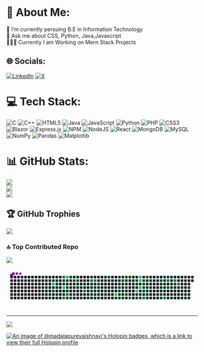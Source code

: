 # 💫 About Me:
🌱 I’m currently persuing B.E in Information Technology<br>💬 Ask me about CSS, Python, Java,Javascript<br>🧑🏻‍💻 Currently I am Working on Mern Stack Projects


## 🌐 Socials:
[![LinkedIn](https://img.shields.io/badge/LinkedIn-%230077B5.svg?logo=linkedin&logoColor=white)](https://linkedin.com/in/https://www.linkedin.com/in/vaishnavi-madalapure-500829269/) [![X](https://img.shields.io/badge/X-black.svg?logo=X&logoColor=white)](https://x.com/https://x.com/vaishnavi_m03) 

# 💻 Tech Stack:
![C](https://img.shields.io/badge/c-%2300599C.svg?style=for-the-badge&logo=c&logoColor=white) ![C++](https://img.shields.io/badge/c++-%2300599C.svg?style=for-the-badge&logo=c%2B%2B&logoColor=white) ![HTML5](https://img.shields.io/badge/html5-%23E34F26.svg?style=for-the-badge&logo=html5&logoColor=white) ![Java](https://img.shields.io/badge/java-%23ED8B00.svg?style=for-the-badge&logo=openjdk&logoColor=white) ![JavaScript](https://img.shields.io/badge/javascript-%23323330.svg?style=for-the-badge&logo=javascript&logoColor=%23F7DF1E) ![Python](https://img.shields.io/badge/python-3670A0?style=for-the-badge&logo=python&logoColor=ffdd54) ![PHP](https://img.shields.io/badge/php-%23777BB4.svg?style=for-the-badge&logo=php&logoColor=white) ![CSS3](https://img.shields.io/badge/css3-%231572B6.svg?style=for-the-badge&logo=css3&logoColor=white) ![Blazor](https://img.shields.io/badge/blazor-%235C2D91.svg?style=for-the-badge&logo=blazor&logoColor=white) ![Express.js](https://img.shields.io/badge/express.js-%23404d59.svg?style=for-the-badge&logo=express&logoColor=%2361DAFB) ![NPM](https://img.shields.io/badge/NPM-%23CB3837.svg?style=for-the-badge&logo=npm&logoColor=white) ![NodeJS](https://img.shields.io/badge/node.js-6DA55F?style=for-the-badge&logo=node.js&logoColor=white) ![React](https://img.shields.io/badge/react-%2320232a.svg?style=for-the-badge&logo=react&logoColor=%2361DAFB) ![MongoDB](https://img.shields.io/badge/MongoDB-%234ea94b.svg?style=for-the-badge&logo=mongodb&logoColor=white) ![MySQL](https://img.shields.io/badge/mysql-4479A1.svg?style=for-the-badge&logo=mysql&logoColor=white) ![NumPy](https://img.shields.io/badge/numpy-%23013243.svg?style=for-the-badge&logo=numpy&logoColor=white) ![Pandas](https://img.shields.io/badge/pandas-%23150458.svg?style=for-the-badge&logo=pandas&logoColor=white) ![Matplotlib](https://img.shields.io/badge/Matplotlib-%23ffffff.svg?style=for-the-badge&logo=Matplotlib&logoColor=black)
# 📊 GitHub Stats:
![](https://github-readme-stats.vercel.app/api?username=MadalapureVaishnavi&theme=dark&hide_border=false&include_all_commits=false&count_private=false)<br/>
![](https://github-readme-streak-stats.herokuapp.com/?user=MadalapureVaishnavi&theme=dark&hide_border=false)<br/>
![](https://github-readme-stats.vercel.app/api/top-langs/?username=MadalapureVaishnavi&theme=dark&hide_border=false&include_all_commits=false&count_private=false&layout=compact)

## 🏆 GitHub Trophies
![](https://github-profile-trophy.vercel.app/?username=MadalapureVaishnavi&theme=radical&no-frame=false&no-bg=true&margin-w=4)


### 🔝 Top Contributed Repo
![](https://github-contributor-stats.vercel.app/api?username=MadalapureVaishnavi&limit=5&theme=dark&combine_all_yearly_contributions=true)




<svg viewBox="-16 -32 880 192" width="880" height="192" xmlns="http://www.w3.org/2000/svg"><desc>Generated with https://github.com/Platane/snk</desc><style>:root{--cb:#1b1f230a;--cs:purple;--ce:#161b22;--c0:#161b22;--c1:#01311f;--c2:#034525;--c3:#0f6d31;--c4:#00c647}.c{shape-rendering:geometricPrecision;fill:var(--ce);stroke-width:1px;stroke:var(--cb);animation:none 56100ms linear infinite;width:12px;height:12px}@keyframes c0{1.42%{fill:var(--c1)}1.44%,100%{fill:var(--ce)}}.c.c0{fill:var(--c1);animation-name:c0}@keyframes c1{2.13%{fill:var(--c1)}2.15%,100%{fill:var(--ce)}}.c.c1{fill:var(--c1);animation-name:c1}@keyframes c2{2.84%{fill:var(--c1)}2.86%,100%{fill:var(--ce)}}.c.c2{fill:var(--c1);animation-name:c2}@keyframes c3{3.02%{fill:var(--c1)}3.04%,100%{fill:var(--ce)}}.c.c3{fill:var(--c1);animation-name:c3}@keyframes c4{2.31%{fill:var(--c1)}2.33%,100%{fill:var(--ce)}}.c.c4{fill:var(--c1);animation-name:c4}@keyframes c5{2.66%{fill:var(--c1)}2.68%,100%{fill:var(--ce)}}.c.c5{fill:var(--c1);animation-name:c5}@keyframes c6{3.2%{fill:var(--c1)}3.22%,100%{fill:var(--ce)}}.c.c6{fill:var(--c1);animation-name:c6}@keyframes c7{6.23%{fill:var(--c1)}6.25%,100%{fill:var(--ce)}}.c.c7{fill:var(--c1);animation-name:c7}@keyframes c8{6.05%{fill:var(--c1)}6.07%,100%{fill:var(--ce)}}.c.c8{fill:var(--c1);animation-name:c8}@keyframes c9{4.62%{fill:var(--c1)}4.64%,100%{fill:var(--ce)}}.c.c9{fill:var(--c1);animation-name:c9}@keyframes ca{87.16%{fill:var(--c4)}87.18%,100%{fill:var(--ce)}}.c.ca{fill:var(--c4);animation-name:ca}@keyframes cb{3.56%{fill:var(--c1)}3.58%,100%{fill:var(--ce)}}.c.cb{fill:var(--c1);animation-name:cb}@keyframes cc{56.14%{fill:var(--c2)}56.16%,100%{fill:var(--ce)}}.c.cc{fill:var(--c2);animation-name:cc}@keyframes cd{4.27%{fill:var(--c1)}4.29%,100%{fill:var(--ce)}}.c.cd{fill:var(--c1);animation-name:cd}@keyframes ce{3.91%{fill:var(--c1)}3.93%,100%{fill:var(--ce)}}.c.ce{fill:var(--c1);animation-name:ce}@keyframes cf{5.52%{fill:var(--c1)}5.54%,100%{fill:var(--ce)}}.c.cf{fill:var(--c1);animation-name:cf}@keyframes cg{5.69%{fill:var(--c1)}5.71%,100%{fill:var(--ce)}}.c.cg{fill:var(--c1);animation-name:cg}@keyframes ch{85.55%{fill:var(--c3)}85.57%,100%{fill:var(--ce)}}.c.ch{fill:var(--c3);animation-name:ch}@keyframes ci{55.07%{fill:var(--c2)}55.09%,100%{fill:var(--ce)}}.c.ci{fill:var(--c2);animation-name:ci}@keyframes cj{55.25%{fill:var(--c2)}55.27%,100%{fill:var(--ce)}}.c.cj{fill:var(--c2);animation-name:cj}@keyframes ck{86.44%{fill:var(--c4)}86.46%,100%{fill:var(--ce)}}.c.ck{fill:var(--c4);animation-name:ck}@keyframes cl{6.94%{fill:var(--c1)}6.96%,100%{fill:var(--ce)}}.c.cl{fill:var(--c1);animation-name:cl}@keyframes cm{84.13%{fill:var(--c3)}84.15%,100%{fill:var(--ce)}}.c.cm{fill:var(--c3);animation-name:cm}@keyframes cn{85.73%{fill:var(--c4)}85.75%,100%{fill:var(--ce)}}.c.cn{fill:var(--c4);animation-name:cn}@keyframes co{54.89%{fill:var(--c2)}54.91%,100%{fill:var(--ce)}}.c.co{fill:var(--c2);animation-name:co}@keyframes cp{52.93%{fill:var(--c1)}52.95%,100%{fill:var(--ce)}}.c.cp{fill:var(--c1);animation-name:cp}@keyframes cq{53.11%{fill:var(--c2)}53.13%,100%{fill:var(--ce)}}.c.cq{fill:var(--c2);animation-name:cq}@keyframes cr{7.3%{fill:var(--c1)}7.32%,100%{fill:var(--ce)}}.c.cr{fill:var(--c1);animation-name:cr}@keyframes cs{83.77%{fill:var(--c3)}83.79%,100%{fill:var(--ce)}}.c.cs{fill:var(--c3);animation-name:cs}@keyframes ct{57.57%{fill:var(--c2)}57.59%,100%{fill:var(--ce)}}.c.ct{fill:var(--c2);animation-name:ct}@keyframes cu{54.54%{fill:var(--c2)}54.56%,100%{fill:var(--ce)}}.c.cu{fill:var(--c2);animation-name:cu}@keyframes cv{53.64%{fill:var(--c1)}53.66%,100%{fill:var(--ce)}}.c.cv{fill:var(--c1);animation-name:cv}@keyframes cw{15.68%{fill:var(--c1)}15.7%,100%{fill:var(--ce)}}.c.cw{fill:var(--c1);animation-name:cw}@keyframes cx{51.86%{fill:var(--c1)}51.88%,100%{fill:var(--ce)}}.c.cx{fill:var(--c1);animation-name:cx}@keyframes cy{57.39%{fill:var(--c2)}57.41%,100%{fill:var(--ce)}}.c.cy{fill:var(--c2);animation-name:cy}@keyframes cz{17.28%{fill:var(--c1)}17.3%,100%{fill:var(--ce)}}.c.cz{fill:var(--c1);animation-name:cz}@keyframes c10{53.82%{fill:var(--c2)}53.84%,100%{fill:var(--ce)}}.c.c10{fill:var(--c2);animation-name:c10}@keyframes c11{15.5%{fill:var(--c1)}15.52%,100%{fill:var(--ce)}}.c.c11{fill:var(--c1);animation-name:c11}@keyframes c12{7.83%{fill:var(--c1)}7.85%,100%{fill:var(--ce)}}.c.c12{fill:var(--c1);animation-name:c12}@keyframes c13{7.65%{fill:var(--c1)}7.67%,100%{fill:var(--ce)}}.c.c13{fill:var(--c1);animation-name:c13}@keyframes c14{52.04%{fill:var(--c2)}52.06%,100%{fill:var(--ce)}}.c.c14{fill:var(--c2);animation-name:c14}@keyframes c15{17.1%{fill:var(--c1)}17.12%,100%{fill:var(--ce)}}.c.c15{fill:var(--c1);animation-name:c15}@keyframes c16{54%{fill:var(--c2)}54.02%,100%{fill:var(--ce)}}.c.c16{fill:var(--c2);animation-name:c16}@keyframes c17{15.32%{fill:var(--c1)}15.34%,100%{fill:var(--ce)}}.c.c17{fill:var(--c1);animation-name:c17}@keyframes c18{8.01%{fill:var(--c1)}8.03%,100%{fill:var(--ce)}}.c.c18{fill:var(--c1);animation-name:c18}@keyframes c19{8.19%{fill:var(--c1)}8.21%,100%{fill:var(--ce)}}.c.c19{fill:var(--c1);animation-name:c19}@keyframes c1a{14.07%{fill:var(--c1)}14.09%,100%{fill:var(--ce)}}.c.c1a{fill:var(--c1);animation-name:c1a}@keyframes c1b{14.96%{fill:var(--c1)}14.98%,100%{fill:var(--ce)}}.c.c1b{fill:var(--c1);animation-name:c1b}@keyframes c1c{82.7%{fill:var(--c3)}82.72%,100%{fill:var(--ce)}}.c.c1c{fill:var(--c3);animation-name:c1c}@keyframes c1d{11.22%{fill:var(--c1)}11.24%,100%{fill:var(--ce)}}.c.c1d{fill:var(--c1);animation-name:c1d}@keyframes c1e{10.86%{fill:var(--c1)}10.88%,100%{fill:var(--ce)}}.c.c1e{fill:var(--c1);animation-name:c1e}@keyframes c1f{10.69%{fill:var(--c1)}10.71%,100%{fill:var(--ce)}}.c.c1f{fill:var(--c1);animation-name:c1f}@keyframes c1g{13.72%{fill:var(--c1)}13.74%,100%{fill:var(--ce)}}.c.c1g{fill:var(--c1);animation-name:c1g}@keyframes c1h{18.53%{fill:var(--c1)}18.55%,100%{fill:var(--ce)}}.c.c1h{fill:var(--c1);animation-name:c1h}@keyframes c1i{81.81%{fill:var(--c3)}81.83%,100%{fill:var(--ce)}}.c.c1i{fill:var(--c3);animation-name:c1i}@keyframes c1j{11.4%{fill:var(--c1)}11.42%,100%{fill:var(--ce)}}.c.c1j{fill:var(--c1);animation-name:c1j}@keyframes c1k{8.72%{fill:var(--c1)}8.74%,100%{fill:var(--ce)}}.c.c1k{fill:var(--c1);animation-name:c1k}@keyframes c1l{59.53%{fill:var(--c2)}59.55%,100%{fill:var(--ce)}}.c.c1l{fill:var(--c2);animation-name:c1l}@keyframes c1m{10.51%{fill:var(--c1)}10.53%,100%{fill:var(--ce)}}.c.c1m{fill:var(--c1);animation-name:c1m}@keyframes c1n{10.33%{fill:var(--c1)}10.35%,100%{fill:var(--ce)}}.c.c1n{fill:var(--c1);animation-name:c1n}@keyframes c1o{18.71%{fill:var(--c1)}18.73%,100%{fill:var(--ce)}}.c.c1o{fill:var(--c1);animation-name:c1o}@keyframes c1p{81.63%{fill:var(--c3)}81.65%,100%{fill:var(--ce)}}.c.c1p{fill:var(--c3);animation-name:c1p}@keyframes c1q{11.58%{fill:var(--c1)}11.6%,100%{fill:var(--ce)}}.c.c1q{fill:var(--c1);animation-name:c1q}@keyframes c1r{8.9%{fill:var(--c1)}8.92%,100%{fill:var(--ce)}}.c.c1r{fill:var(--c1);animation-name:c1r}@keyframes c1s{9.44%{fill:var(--c1)}9.46%,100%{fill:var(--ce)}}.c.c1s{fill:var(--c1);animation-name:c1s}@keyframes c1t{9.62%{fill:var(--c1)}9.64%,100%{fill:var(--ce)}}.c.c1t{fill:var(--c1);animation-name:c1t}@keyframes c1u{10.15%{fill:var(--c1)}10.17%,100%{fill:var(--ce)}}.c.c1u{fill:var(--c1);animation-name:c1u}@keyframes c1v{18.88%{fill:var(--c1)}18.9%,100%{fill:var(--ce)}}.c.c1v{fill:var(--c1);animation-name:c1v}@keyframes c1w{19.06%{fill:var(--c1)}19.08%,100%{fill:var(--ce)}}.c.c1w{fill:var(--c1);animation-name:c1w}@keyframes c1x{60.24%{fill:var(--c2)}60.26%,100%{fill:var(--ce)}}.c.c1x{fill:var(--c2);animation-name:c1x}@keyframes c1y{9.08%{fill:var(--c1)}9.1%,100%{fill:var(--ce)}}.c.c1y{fill:var(--c1);animation-name:c1y}@keyframes c1z{9.26%{fill:var(--c1)}9.28%,100%{fill:var(--ce)}}.c.c1z{fill:var(--c1);animation-name:c1z}@keyframes c20{9.79%{fill:var(--c1)}9.81%,100%{fill:var(--ce)}}.c.c20{fill:var(--c1);animation-name:c20}@keyframes c21{9.97%{fill:var(--c1)}9.99%,100%{fill:var(--ce)}}.c.c21{fill:var(--c1);animation-name:c21}@keyframes c22{25.66%{fill:var(--c1)}25.68%,100%{fill:var(--ce)}}.c.c22{fill:var(--c1);animation-name:c22}@keyframes c23{12.47%{fill:var(--c1)}12.49%,100%{fill:var(--ce)}}.c.c23{fill:var(--c1);animation-name:c23}@keyframes c24{12.65%{fill:var(--c1)}12.67%,100%{fill:var(--ce)}}.c.c24{fill:var(--c1);animation-name:c24}@keyframes c25{12.82%{fill:var(--c1)}12.84%,100%{fill:var(--ce)}}.c.c25{fill:var(--c1);animation-name:c25}@keyframes c26{61.13%{fill:var(--c2)}61.15%,100%{fill:var(--ce)}}.c.c26{fill:var(--c2);animation-name:c26}@keyframes c27{19.6%{fill:var(--c1)}19.62%,100%{fill:var(--ce)}}.c.c27{fill:var(--c1);animation-name:c27}@keyframes c28{24.59%{fill:var(--c1)}24.61%,100%{fill:var(--ce)}}.c.c28{fill:var(--c1);animation-name:c28}@keyframes c29{90.9%{fill:var(--c4)}90.92%,100%{fill:var(--ce)}}.c.c29{fill:var(--c4);animation-name:c29}@keyframes c2a{65.41%{fill:var(--c2)}65.43%,100%{fill:var(--ce)}}.c.c2a{fill:var(--c2);animation-name:c2a}@keyframes c2b{61.67%{fill:var(--c2)}61.69%,100%{fill:var(--ce)}}.c.c2b{fill:var(--c2);animation-name:c2b}@keyframes c2c{20.13%{fill:var(--c1)}20.15%,100%{fill:var(--ce)}}.c.c2c{fill:var(--c1);animation-name:c2c}@keyframes c2d{20.31%{fill:var(--c1)}20.33%,100%{fill:var(--ce)}}.c.c2d{fill:var(--c1);animation-name:c2d}@keyframes c2e{63.98%{fill:var(--c2)}64%,100%{fill:var(--ce)}}.c.c2e{fill:var(--c2);animation-name:c2e}@keyframes c2f{48.83%{fill:var(--c2)}48.85%,100%{fill:var(--ce)}}.c.c2f{fill:var(--c2);animation-name:c2f}@keyframes c2g{48.65%{fill:var(--c1)}48.67%,100%{fill:var(--ce)}}.c.c2g{fill:var(--c1);animation-name:c2g}@keyframes c2h{65.23%{fill:var(--c2)}65.25%,100%{fill:var(--ce)}}.c.c2h{fill:var(--c2);animation-name:c2h}@keyframes c2i{61.84%{fill:var(--c2)}61.86%,100%{fill:var(--ce)}}.c.c2i{fill:var(--c2);animation-name:c2i}@keyframes c2j{63.45%{fill:var(--c2)}63.47%,100%{fill:var(--ce)}}.c.c2j{fill:var(--c2);animation-name:c2j}@keyframes c2k{20.49%{fill:var(--c1)}20.51%,100%{fill:var(--ce)}}.c.c2k{fill:var(--c1);animation-name:c2k}@keyframes c2l{23.88%{fill:var(--c1)}23.9%,100%{fill:var(--ce)}}.c.c2l{fill:var(--c1);animation-name:c2l}@keyframes c2m{23.7%{fill:var(--c1)}23.72%,100%{fill:var(--ce)}}.c.c2m{fill:var(--c1);animation-name:c2m}@keyframes c2n{27.8%{fill:var(--c1)}27.82%,100%{fill:var(--ce)}}.c.c2n{fill:var(--c1);animation-name:c2n}@keyframes c2o{27.98%{fill:var(--c1)}28%,100%{fill:var(--ce)}}.c.c2o{fill:var(--c1);animation-name:c2o}@keyframes c2p{62.02%{fill:var(--c2)}62.04%,100%{fill:var(--ce)}}.c.c2p{fill:var(--c2);animation-name:c2p}@keyframes c2q{20.85%{fill:var(--c1)}20.87%,100%{fill:var(--ce)}}.c.c2q{fill:var(--c1);animation-name:c2q}@keyframes c2r{20.67%{fill:var(--c1)}20.69%,100%{fill:var(--ce)}}.c.c2r{fill:var(--c1);animation-name:c2r}@keyframes c2s{64.34%{fill:var(--c2)}64.36%,100%{fill:var(--ce)}}.c.c2s{fill:var(--c2);animation-name:c2s}@keyframes c2t{23.52%{fill:var(--c1)}23.54%,100%{fill:var(--ce)}}.c.c2t{fill:var(--c1);animation-name:c2t}@keyframes c2u{64.7%{fill:var(--c2)}64.72%,100%{fill:var(--ce)}}.c.c2u{fill:var(--c2);animation-name:c2u}@keyframes c2v{28.15%{fill:var(--c1)}28.17%,100%{fill:var(--ce)}}.c.c2v{fill:var(--c1);animation-name:c2v}@keyframes c2w{62.2%{fill:var(--c2)}62.22%,100%{fill:var(--ce)}}.c.c2w{fill:var(--c2);animation-name:c2w}@keyframes c2x{78.96%{fill:var(--c3)}78.98%,100%{fill:var(--ce)}}.c.c2x{fill:var(--c3);animation-name:c2x}@keyframes c2y{21.38%{fill:var(--c1)}21.4%,100%{fill:var(--ce)}}.c.c2y{fill:var(--c1);animation-name:c2y}@keyframes c2z{21.2%{fill:var(--c1)}21.22%,100%{fill:var(--ce)}}.c.c2z{fill:var(--c1);animation-name:c2z}@keyframes c30{22.45%{fill:var(--c1)}22.47%,100%{fill:var(--ce)}}.c.c30{fill:var(--c1);animation-name:c30}@keyframes c31{62.74%{fill:var(--c2)}62.76%,100%{fill:var(--ce)}}.c.c31{fill:var(--c2);animation-name:c31}@keyframes c32{22.63%{fill:var(--c1)}22.65%,100%{fill:var(--ce)}}.c.c32{fill:var(--c1);animation-name:c32}@keyframes c33{92.15%{fill:var(--c4)}92.17%,100%{fill:var(--ce)}}.c.c33{fill:var(--c4);animation-name:c33}@keyframes c34{29.22%{fill:var(--c1)}29.24%,100%{fill:var(--ce)}}.c.c34{fill:var(--c1);animation-name:c34}@keyframes c35{66.83%{fill:var(--c2)}66.85%,100%{fill:var(--ce)}}.c.c35{fill:var(--c2);animation-name:c35}@keyframes c36{93.04%{fill:var(--c4)}93.06%,100%{fill:var(--ce)}}.c.c36{fill:var(--c4);animation-name:c36}@keyframes c37{92.86%{fill:var(--c4)}92.88%,100%{fill:var(--ce)}}.c.c37{fill:var(--c4);animation-name:c37}@keyframes c38{45.27%{fill:var(--c1)}45.29%,100%{fill:var(--ce)}}.c.c38{fill:var(--c1);animation-name:c38}@keyframes c39{92.5%{fill:var(--c4)}92.52%,100%{fill:var(--ce)}}.c.c39{fill:var(--c4);animation-name:c39}@keyframes c3a{46.69%{fill:var(--c1)}46.71%,100%{fill:var(--ce)}}.c.c3a{fill:var(--c1);animation-name:c3a}@keyframes c3b{29.4%{fill:var(--c1)}29.42%,100%{fill:var(--ce)}}.c.c3b{fill:var(--c1);animation-name:c3b}@keyframes c3c{67.01%{fill:var(--c2)}67.03%,100%{fill:var(--ce)}}.c.c3c{fill:var(--c2);animation-name:c3c}@keyframes c3d{43.31%{fill:var(--c1)}43.33%,100%{fill:var(--ce)}}.c.c3d{fill:var(--c1);animation-name:c3d}@keyframes c3e{68.08%{fill:var(--c2)}68.1%,100%{fill:var(--ce)}}.c.c3e{fill:var(--c2);animation-name:c3e}@keyframes c3f{45.44%{fill:var(--c2)}45.46%,100%{fill:var(--ce)}}.c.c3f{fill:var(--c2);animation-name:c3f}@keyframes c3g{67.73%{fill:var(--c2)}67.75%,100%{fill:var(--ce)}}.c.c3g{fill:var(--c2);animation-name:c3g}@keyframes c3h{46.87%{fill:var(--c2)}46.89%,100%{fill:var(--ce)}}.c.c3h{fill:var(--c2);animation-name:c3h}@keyframes c3i{29.58%{fill:var(--c1)}29.6%,100%{fill:var(--ce)}}.c.c3i{fill:var(--c1);animation-name:c3i}@keyframes c3j{78.24%{fill:var(--c3)}78.26%,100%{fill:var(--ce)}}.c.c3j{fill:var(--c3);animation-name:c3j}@keyframes c3k{43.48%{fill:var(--c2)}43.5%,100%{fill:var(--ce)}}.c.c3k{fill:var(--c2);animation-name:c3k}@keyframes c3l{31.54%{fill:var(--c1)}31.56%,100%{fill:var(--ce)}}.c.c3l{fill:var(--c1);animation-name:c3l}@keyframes c3m{31.72%{fill:var(--c1)}31.74%,100%{fill:var(--ce)}}.c.c3m{fill:var(--c1);animation-name:c3m}@keyframes c3n{31.9%{fill:var(--c1)}31.92%,100%{fill:var(--ce)}}.c.c3n{fill:var(--c1);animation-name:c3n}@keyframes c3o{29.94%{fill:var(--c1)}29.96%,100%{fill:var(--ce)}}.c.c3o{fill:var(--c1);animation-name:c3o}@keyframes c3p{29.76%{fill:var(--c1)}29.78%,100%{fill:var(--ce)}}.c.c3p{fill:var(--c1);animation-name:c3p}@keyframes c3q{32.43%{fill:var(--c1)}32.45%,100%{fill:var(--ce)}}.c.c3q{fill:var(--c1);animation-name:c3q}@keyframes c3r{30.83%{fill:var(--c1)}30.85%,100%{fill:var(--ce)}}.c.c3r{fill:var(--c1);animation-name:c3r}@keyframes c3s{30.65%{fill:var(--c1)}30.67%,100%{fill:var(--ce)}}.c.c3s{fill:var(--c1);animation-name:c3s}@keyframes c3t{30.47%{fill:var(--c1)}30.49%,100%{fill:var(--ce)}}.c.c3t{fill:var(--c1);animation-name:c3t}@keyframes c3u{30.29%{fill:var(--c1)}30.31%,100%{fill:var(--ce)}}.c.c3u{fill:var(--c1);animation-name:c3u}@keyframes c3v{30.11%{fill:var(--c1)}30.13%,100%{fill:var(--ce)}}.c.c3v{fill:var(--c1);animation-name:c3v}@keyframes c3w{69.33%{fill:var(--c2)}69.35%,100%{fill:var(--ce)}}.c.c3w{fill:var(--c2);animation-name:c3w}@keyframes c3x{33.15%{fill:var(--c1)}33.17%,100%{fill:var(--ce)}}.c.c3x{fill:var(--c1);animation-name:c3x}@keyframes c3y{68.97%{fill:var(--c2)}68.99%,100%{fill:var(--ce)}}.c.c3y{fill:var(--c2);animation-name:c3y}@keyframes c3z{34.21%{fill:var(--c1)}34.23%,100%{fill:var(--ce)}}.c.c3z{fill:var(--c1);animation-name:c3z}@keyframes c40{33.68%{fill:var(--c1)}33.7%,100%{fill:var(--ce)}}.c.c40{fill:var(--c1);animation-name:c40}@keyframes c41{33.5%{fill:var(--c1)}33.52%,100%{fill:var(--ce)}}.c.c41{fill:var(--c1);animation-name:c41}@keyframes c42{72.18%{fill:var(--c2)}72.2%,100%{fill:var(--ce)}}.c.c42{fill:var(--c2);animation-name:c42}@keyframes c43{72.36%{fill:var(--c2)}72.38%,100%{fill:var(--ce)}}.c.c43{fill:var(--c2);animation-name:c43}@keyframes c44{41.88%{fill:var(--c2)}41.9%,100%{fill:var(--ce)}}.c.c44{fill:var(--c2);animation-name:c44}@keyframes c45{41.7%{fill:var(--c1)}41.72%,100%{fill:var(--ce)}}.c.c45{fill:var(--c1);animation-name:c45}@keyframes c46{34.04%{fill:var(--c1)}34.06%,100%{fill:var(--ce)}}.c.c46{fill:var(--c1);animation-name:c46}@keyframes c47{33.86%{fill:var(--c1)}33.88%,100%{fill:var(--ce)}}.c.c47{fill:var(--c1);animation-name:c47}@keyframes c48{34.93%{fill:var(--c1)}34.95%,100%{fill:var(--ce)}}.c.c48{fill:var(--c1);animation-name:c48}@keyframes c49{77.17%{fill:var(--c3)}77.19%,100%{fill:var(--ce)}}.c.c49{fill:var(--c3);animation-name:c49}@keyframes c4a{70.22%{fill:var(--c2)}70.24%,100%{fill:var(--ce)}}.c.c4a{fill:var(--c2);animation-name:c4a}@keyframes c4b{76.1%{fill:var(--c3)}76.12%,100%{fill:var(--ce)}}.c.c4b{fill:var(--c3);animation-name:c4b}@keyframes c4c{71.47%{fill:var(--c2)}71.49%,100%{fill:var(--ce)}}.c.c4c{fill:var(--c2);animation-name:c4c}@keyframes c4d{35.64%{fill:var(--c1)}35.66%,100%{fill:var(--ce)}}.c.c4d{fill:var(--c1);animation-name:c4d}@keyframes c4e{40.81%{fill:var(--c1)}40.83%,100%{fill:var(--ce)}}.c.c4e{fill:var(--c1);animation-name:c4e}@keyframes c4f{41.17%{fill:var(--c1)}41.19%,100%{fill:var(--ce)}}.c.c4f{fill:var(--c1);animation-name:c4f}@keyframes c4g{36.35%{fill:var(--c1)}36.37%,100%{fill:var(--ce)}}.c.c4g{fill:var(--c1);animation-name:c4g}@keyframes c4h{35.28%{fill:var(--c1)}35.3%,100%{fill:var(--ce)}}.c.c4h{fill:var(--c1);animation-name:c4h}@keyframes c4i{35.46%{fill:var(--c1)}35.48%,100%{fill:var(--ce)}}.c.c4i{fill:var(--c1);animation-name:c4i}@keyframes c4j{40.63%{fill:var(--c1)}40.65%,100%{fill:var(--ce)}}.c.c4j{fill:var(--c1);animation-name:c4j}@keyframes c4k{75.75%{fill:var(--c3)}75.77%,100%{fill:var(--ce)}}.c.c4k{fill:var(--c3);animation-name:c4k}@keyframes c4l{70.93%{fill:var(--c2)}70.95%,100%{fill:var(--ce)}}.c.c4l{fill:var(--c2);animation-name:c4l}@keyframes c4m{36.53%{fill:var(--c1)}36.55%,100%{fill:var(--ce)}}.c.c4m{fill:var(--c1);animation-name:c4m}@keyframes c4n{75.39%{fill:var(--c3)}75.41%,100%{fill:var(--ce)}}.c.c4n{fill:var(--c3);animation-name:c4n}@keyframes c4o{36.71%{fill:var(--c1)}36.73%,100%{fill:var(--ce)}}.c.c4o{fill:var(--c1);animation-name:c4o}@keyframes c4p{36.89%{fill:var(--c1)}36.91%,100%{fill:var(--ce)}}.c.c4p{fill:var(--c1);animation-name:c4p}@keyframes c4q{37.24%{fill:var(--c1)}37.26%,100%{fill:var(--ce)}}.c.c4q{fill:var(--c1);animation-name:c4q}@keyframes c4r{38.14%{fill:var(--c1)}38.16%,100%{fill:var(--ce)}}.c.c4r{fill:var(--c1);animation-name:c4r}@keyframes c4s{40.1%{fill:var(--c1)}40.12%,100%{fill:var(--ce)}}.c.c4s{fill:var(--c1);animation-name:c4s}@keyframes c4t{37.42%{fill:var(--c1)}37.44%,100%{fill:var(--ce)}}.c.c4t{fill:var(--c1);animation-name:c4t}@keyframes c4u{37.96%{fill:var(--c1)}37.98%,100%{fill:var(--ce)}}.c.c4u{fill:var(--c1);animation-name:c4u}@keyframes c4v{39.21%{fill:var(--c1)}39.23%,100%{fill:var(--ce)}}.c.c4v{fill:var(--c1);animation-name:c4v}@keyframes c4w{74.68%{fill:var(--c2)}74.7%,100%{fill:var(--ce)}}.c.c4w{fill:var(--c2);animation-name:c4w}@keyframes c4x{37.6%{fill:var(--c1)}37.62%,100%{fill:var(--ce)}}.c.c4x{fill:var(--c1);animation-name:c4x}@keyframes c4y{37.78%{fill:var(--c1)}37.8%,100%{fill:var(--ce)}}.c.c4y{fill:var(--c1);animation-name:c4y}@keyframes c4z{39.74%{fill:var(--c1)}39.76%,100%{fill:var(--ce)}}.c.c4z{fill:var(--c1);animation-name:c4z}.u{transform-origin:0 0;transform:scale(0,1);animation:none linear 56100ms infinite}@keyframes u0{1.42%{transform:scale(0.000,1)}1.44%,2.13%{transform:scale(0.009,1)}2.15%,2.31%{transform:scale(0.018,1)}2.33%,2.66%{transform:scale(0.027,1)}2.68%,2.84%{transform:scale(0.036,1)}2.86%,3.02%{transform:scale(0.045,1)}3.04%,3.2%{transform:scale(0.054,1)}3.22%,3.56%{transform:scale(0.063,1)}3.58%,3.91%{transform:scale(0.072,1)}3.93%,4.27%{transform:scale(0.081,1)}4.29%,4.62%{transform:scale(0.090,1)}4.64%,5.52%{transform:scale(0.099,1)}5.54%,5.69%{transform:scale(0.108,1)}5.71%,6.05%{transform:scale(0.117,1)}6.07%,6.23%{transform:scale(0.126,1)}6.25%,6.94%{transform:scale(0.135,1)}6.96%,7.3%{transform:scale(0.144,1)}7.32%,7.65%{transform:scale(0.153,1)}7.67%,7.83%{transform:scale(0.162,1)}7.85%,8.01%{transform:scale(0.171,1)}8.03%,8.19%{transform:scale(0.180,1)}8.21%,8.72%{transform:scale(0.189,1)}8.74%,8.9%{transform:scale(0.198,1)}8.92%,9.08%{transform:scale(0.207,1)}9.1%,9.26%{transform:scale(0.216,1)}9.28%,9.44%{transform:scale(0.225,1)}9.46%,9.62%{transform:scale(0.234,1)}9.64%,9.79%{transform:scale(0.243,1)}9.81%,9.97%{transform:scale(0.252,1)}9.99%,10.15%{transform:scale(0.261,1)}10.17%,10.33%{transform:scale(0.270,1)}10.35%,10.51%{transform:scale(0.279,1)}10.53%,10.69%{transform:scale(0.288,1)}10.71%,10.86%{transform:scale(0.297,1)}10.88%,11.22%{transform:scale(0.306,1)}11.24%,11.4%{transform:scale(0.315,1)}11.42%,11.58%{transform:scale(0.324,1)}11.6%,12.47%{transform:scale(0.333,1)}12.49%,12.65%{transform:scale(0.342,1)}12.67%,12.82%{transform:scale(0.351,1)}12.84%,13.72%{transform:scale(0.360,1)}13.74%,14.07%{transform:scale(0.369,1)}14.09%,14.96%{transform:scale(0.378,1)}14.98%,15.32%{transform:scale(0.387,1)}15.34%,15.5%{transform:scale(0.396,1)}15.52%,15.68%{transform:scale(0.405,1)}15.7%,17.1%{transform:scale(0.414,1)}17.12%,17.28%{transform:scale(0.423,1)}17.3%,18.53%{transform:scale(0.432,1)}18.55%,18.71%{transform:scale(0.441,1)}18.73%,18.88%{transform:scale(0.450,1)}18.9%,19.06%{transform:scale(0.459,1)}19.08%,19.6%{transform:scale(0.468,1)}19.62%,20.13%{transform:scale(0.477,1)}20.15%,20.31%{transform:scale(0.486,1)}20.33%,20.49%{transform:scale(0.495,1)}20.51%,20.67%{transform:scale(0.505,1)}20.69%,20.85%{transform:scale(0.514,1)}20.87%,21.2%{transform:scale(0.523,1)}21.22%,21.38%{transform:scale(0.532,1)}21.4%,22.45%{transform:scale(0.541,1)}22.47%,22.63%{transform:scale(0.550,1)}22.65%,23.52%{transform:scale(0.559,1)}23.54%,23.7%{transform:scale(0.568,1)}23.72%,23.88%{transform:scale(0.577,1)}23.9%,24.59%{transform:scale(0.586,1)}24.61%,25.66%{transform:scale(0.595,1)}25.68%,27.8%{transform:scale(0.604,1)}27.82%,27.98%{transform:scale(0.613,1)}28%,28.15%{transform:scale(0.622,1)}28.17%,29.22%{transform:scale(0.631,1)}29.24%,29.4%{transform:scale(0.640,1)}29.42%,29.58%{transform:scale(0.649,1)}29.6%,29.76%{transform:scale(0.658,1)}29.78%,29.94%{transform:scale(0.667,1)}29.96%,30.11%{transform:scale(0.676,1)}30.13%,30.29%{transform:scale(0.685,1)}30.31%,30.47%{transform:scale(0.694,1)}30.49%,30.65%{transform:scale(0.703,1)}30.67%,30.83%{transform:scale(0.712,1)}30.85%,31.54%{transform:scale(0.721,1)}31.56%,31.72%{transform:scale(0.730,1)}31.74%,31.9%{transform:scale(0.739,1)}31.92%,32.43%{transform:scale(0.748,1)}32.45%,33.15%{transform:scale(0.757,1)}33.17%,33.5%{transform:scale(0.766,1)}33.52%,33.68%{transform:scale(0.775,1)}33.7%,33.86%{transform:scale(0.784,1)}33.88%,34.04%{transform:scale(0.793,1)}34.06%,34.21%{transform:scale(0.802,1)}34.23%,34.93%{transform:scale(0.811,1)}34.95%,35.28%{transform:scale(0.820,1)}35.3%,35.46%{transform:scale(0.829,1)}35.48%,35.64%{transform:scale(0.838,1)}35.66%,36.35%{transform:scale(0.847,1)}36.37%,36.53%{transform:scale(0.856,1)}36.55%,36.71%{transform:scale(0.865,1)}36.73%,36.89%{transform:scale(0.874,1)}36.91%,37.24%{transform:scale(0.883,1)}37.26%,37.42%{transform:scale(0.892,1)}37.44%,37.6%{transform:scale(0.901,1)}37.62%,37.78%{transform:scale(0.910,1)}37.8%,37.96%{transform:scale(0.919,1)}37.98%,38.14%{transform:scale(0.928,1)}38.16%,39.21%{transform:scale(0.937,1)}39.23%,39.74%{transform:scale(0.946,1)}39.76%,40.1%{transform:scale(0.955,1)}40.12%,40.63%{transform:scale(0.964,1)}40.65%,40.81%{transform:scale(0.973,1)}40.83%,41.17%{transform:scale(0.982,1)}41.19%,41.7%{transform:scale(0.991,1)}41.72%,100%{transform:scale(1.000,1)}}.u.u0{fill:var(--c1);animation-name:u0;transform-origin:0.0px 0}@keyframes u1{41.88%{transform:scale(0.000,1)}41.9%,100%{transform:scale(1.000,1)}}.u.u1{fill:var(--c2);animation-name:u1;transform-origin:522.9px 0}@keyframes u2{43.31%{transform:scale(0.000,1)}43.33%,100%{transform:scale(1.000,1)}}.u.u2{fill:var(--c1);animation-name:u2;transform-origin:527.6px 0}@keyframes u3{43.48%{transform:scale(0.000,1)}43.5%,100%{transform:scale(1.000,1)}}.u.u3{fill:var(--c2);animation-name:u3;transform-origin:532.4px 0}@keyframes u4{45.27%{transform:scale(0.000,1)}45.29%,100%{transform:scale(1.000,1)}}.u.u4{fill:var(--c1);animation-name:u4;transform-origin:537.1px 0}@keyframes u5{45.44%{transform:scale(0.000,1)}45.46%,100%{transform:scale(1.000,1)}}.u.u5{fill:var(--c2);animation-name:u5;transform-origin:541.8px 0}@keyframes u6{46.69%{transform:scale(0.000,1)}46.71%,100%{transform:scale(1.000,1)}}.u.u6{fill:var(--c1);animation-name:u6;transform-origin:546.5px 0}@keyframes u7{46.87%{transform:scale(0.000,1)}46.89%,100%{transform:scale(1.000,1)}}.u.u7{fill:var(--c2);animation-name:u7;transform-origin:551.2px 0}@keyframes u8{48.65%{transform:scale(0.000,1)}48.67%,100%{transform:scale(1.000,1)}}.u.u8{fill:var(--c1);animation-name:u8;transform-origin:555.9px 0}@keyframes u9{48.83%{transform:scale(0.000,1)}48.85%,100%{transform:scale(1.000,1)}}.u.u9{fill:var(--c2);animation-name:u9;transform-origin:560.6px 0}@keyframes ua{51.86%{transform:scale(0.000,1)}51.88%,100%{transform:scale(1.000,1)}}.u.ua{fill:var(--c1);animation-name:ua;transform-origin:565.3px 0}@keyframes ub{52.04%{transform:scale(0.000,1)}52.06%,100%{transform:scale(1.000,1)}}.u.ub{fill:var(--c2);animation-name:ub;transform-origin:570.0px 0}@keyframes uc{52.93%{transform:scale(0.000,1)}52.95%,100%{transform:scale(1.000,1)}}.u.uc{fill:var(--c1);animation-name:uc;transform-origin:574.8px 0}@keyframes ud{53.11%{transform:scale(0.000,1)}53.13%,100%{transform:scale(1.000,1)}}.u.ud{fill:var(--c2);animation-name:ud;transform-origin:579.5px 0}@keyframes ue{53.64%{transform:scale(0.000,1)}53.66%,100%{transform:scale(1.000,1)}}.u.ue{fill:var(--c1);animation-name:ue;transform-origin:584.2px 0}@keyframes uf{53.82%{transform:scale(0.000,1)}53.84%,54%{transform:scale(0.029,1)}54.02%,54.54%{transform:scale(0.057,1)}54.56%,54.89%{transform:scale(0.086,1)}54.91%,55.07%{transform:scale(0.114,1)}55.09%,55.25%{transform:scale(0.143,1)}55.27%,56.14%{transform:scale(0.171,1)}56.16%,57.39%{transform:scale(0.200,1)}57.41%,57.57%{transform:scale(0.229,1)}57.59%,59.53%{transform:scale(0.257,1)}59.55%,60.24%{transform:scale(0.286,1)}60.26%,61.13%{transform:scale(0.314,1)}61.15%,61.67%{transform:scale(0.343,1)}61.69%,61.84%{transform:scale(0.371,1)}61.86%,62.02%{transform:scale(0.400,1)}62.04%,62.2%{transform:scale(0.429,1)}62.22%,62.74%{transform:scale(0.457,1)}62.76%,63.45%{transform:scale(0.486,1)}63.47%,63.98%{transform:scale(0.514,1)}64%,64.34%{transform:scale(0.543,1)}64.36%,64.7%{transform:scale(0.571,1)}64.72%,65.23%{transform:scale(0.600,1)}65.25%,65.41%{transform:scale(0.629,1)}65.43%,66.83%{transform:scale(0.657,1)}66.85%,67.01%{transform:scale(0.686,1)}67.03%,67.73%{transform:scale(0.714,1)}67.75%,68.08%{transform:scale(0.743,1)}68.1%,68.97%{transform:scale(0.771,1)}68.99%,69.33%{transform:scale(0.800,1)}69.35%,70.22%{transform:scale(0.829,1)}70.24%,70.93%{transform:scale(0.857,1)}70.95%,71.47%{transform:scale(0.886,1)}71.49%,72.18%{transform:scale(0.914,1)}72.2%,72.36%{transform:scale(0.943,1)}72.38%,74.68%{transform:scale(0.971,1)}74.7%,100%{transform:scale(1.000,1)}}.u.uf{fill:var(--c2);animation-name:uf;transform-origin:588.9px 0}@keyframes ug{75.39%{transform:scale(0.000,1)}75.41%,75.75%{transform:scale(0.083,1)}75.77%,76.1%{transform:scale(0.167,1)}76.12%,77.17%{transform:scale(0.250,1)}77.19%,78.24%{transform:scale(0.333,1)}78.26%,78.96%{transform:scale(0.417,1)}78.98%,81.63%{transform:scale(0.500,1)}81.65%,81.81%{transform:scale(0.583,1)}81.83%,82.7%{transform:scale(0.667,1)}82.72%,83.77%{transform:scale(0.750,1)}83.79%,84.13%{transform:scale(0.833,1)}84.15%,85.55%{transform:scale(0.917,1)}85.57%,100%{transform:scale(1.000,1)}}.u.ug{fill:var(--c3);animation-name:ug;transform-origin:753.8px 0}@keyframes uh{85.73%{transform:scale(0.000,1)}85.75%,86.44%{transform:scale(0.125,1)}86.46%,87.16%{transform:scale(0.250,1)}87.18%,90.9%{transform:scale(0.375,1)}90.92%,92.15%{transform:scale(0.500,1)}92.17%,92.5%{transform:scale(0.625,1)}92.52%,92.86%{transform:scale(0.750,1)}92.88%,93.04%{transform:scale(0.875,1)}93.06%,100%{transform:scale(1.000,1)}}.u.uh{fill:var(--c4);animation-name:uh;transform-origin:810.3px 0}.s{shape-rendering:geometricPrecision;fill:var(--cs);animation:none linear 56100ms infinite}@keyframes s0{0%,99.82%{transform:translate(0px,-16px)}0.18%{transform:translate(0px,0px)}1.25%,98.57%{transform:translate(96px,0px)}1.43%{transform:translate(96px,16px)}1.96%{transform:translate(144px,16px)}2.14%{transform:translate(144px,0px)}2.32%{transform:translate(160px,0px)}2.67%{transform:translate(160px,32px)}2.85%{transform:translate(144px,32px)}3.03%{transform:translate(144px,48px)}3.74%,55.79%{transform:translate(208px,48px)}4.28%{transform:translate(208px,0px)}4.46%{transform:translate(192px,0px)}4.63%{transform:translate(192px,16px)}4.81%{transform:translate(208px,16px)}5.7%{transform:translate(208px,96px)}6.06%{transform:translate(176px,96px)}6.24%{transform:translate(176px,80px)}6.95%,83.96%{transform:translate(240px,80px)}7.13%{transform:translate(240px,64px)}7.66%,52.23%{transform:translate(288px,64px)}7.84%{transform:translate(288px,48px)}9.09%{transform:translate(400px,48px)}9.27%,59.89%{transform:translate(400px,64px)}9.45%,50.09%{transform:translate(384px,64px)}9.63%{transform:translate(384px,80px)}9.8%{transform:translate(400px,80px)}9.98%{transform:translate(400px,96px)}10.34%{transform:translate(368px,96px)}10.52%{transform:translate(368px,80px)}10.7%{transform:translate(352px,80px)}11.23%{transform:translate(352px,32px)}11.59%{transform:translate(384px,32px)}11.76%,50.27%{transform:translate(384px,48px)}12.3%{transform:translate(432px,48px)}12.83%{transform:translate(432px,96px)}14.08%{transform:translate(320px,96px)}14.62%,16.4%,50.98%{transform:translate(320px,48px)}14.8%{transform:translate(336px,48px)}14.97%{transform:translate(336px,32px)}15.69%,52.76%{transform:translate(272px,32px)}15.86%,53.3%{transform:translate(272px,48px)}16.93%{transform:translate(320px,0px)}17.29%{transform:translate(288px,0px)}17.47%{transform:translate(288px,-16px)}18.36%{transform:translate(368px,-16px)}18.54%{transform:translate(368px,0px)}18.89%{transform:translate(400px,0px)}19.07%{transform:translate(400px,16px)}20.14%,26.92%,63.64%{transform:translate(496px,16px)}20.32%,27.09%{transform:translate(496px,32px)}20.68%{transform:translate(528px,32px)}20.86%{transform:translate(528px,16px)}21.21%{transform:translate(560px,16px)}21.39%{transform:translate(560px,0px)}21.57%,62.57%{transform:translate(576px,0px)}21.75%{transform:translate(576px,-16px)}21.93%,44.39%{transform:translate(560px,-16px)}22.46%,44.92%{transform:translate(560px,32px)}22.64%{transform:translate(576px,32px)}22.82%{transform:translate(576px,48px)}23.17%{transform:translate(544px,48px)}23.35%,47.95%{transform:translate(544px,64px)}23.71%,48.31%{transform:translate(512px,64px)}24.06%,27.27%{transform:translate(512px,32px)}24.42%{transform:translate(480px,32px)}24.6%,90.55%{transform:translate(480px,48px)}24.78%{transform:translate(464px,48px)}25.13%{transform:translate(464px,16px)}25.49%{transform:translate(432px,16px)}25.85%{transform:translate(432px,-16px)}26.38%{transform:translate(480px,-16px)}26.74%{transform:translate(480px,16px)}27.99%{transform:translate(512px,96px)}28.16%{transform:translate(528px,96px)}28.34%{transform:translate(528px,112px)}28.7%{transform:translate(560px,112px)}29.06%{transform:translate(560px,80px)}29.77%,46.17%{transform:translate(624px,80px)}29.95%{transform:translate(624px,64px)}30.12%{transform:translate(640px,64px)}30.84%{transform:translate(640px,0px)}31.02%{transform:translate(656px,0px)}31.19%{transform:translate(656px,16px)}31.55%{transform:translate(624px,16px)}32.44%{transform:translate(624px,96px)}32.98%,72.55%{transform:translate(672px,96px)}33.33%{transform:translate(672px,64px)}33.51%{transform:translate(688px,64px)}33.69%,34.4%,71.84%{transform:translate(688px,48px)}33.87%,34.58%{transform:translate(704px,48px)}34.05%,41.53%{transform:translate(704px,32px)}34.22%{transform:translate(688px,32px)}34.94%{transform:translate(704px,80px)}35.29%,36.01%{transform:translate(736px,80px)}35.47%{transform:translate(736px,96px)}35.65%{transform:translate(720px,96px)}35.83%{transform:translate(720px,80px)}36.36%{transform:translate(736px,48px)}36.9%{transform:translate(784px,48px)}37.25%,38.32%{transform:translate(784px,80px)}37.61%,74.33%{transform:translate(816px,80px)}37.79%{transform:translate(816px,96px)}38.15%{transform:translate(784px,96px)}38.5%{transform:translate(800px,80px)}39.04%{transform:translate(800px,32px)}39.39%{transform:translate(832px,32px)}39.75%{transform:translate(832px,0px)}40.82%,70.41%{transform:translate(736px,0px)}41.18%,70.77%{transform:translate(736px,32px)}41.89%{transform:translate(704px,0px)}42.07%,69.16%{transform:translate(688px,0px)}42.25%{transform:translate(688px,-16px)}43.14%{transform:translate(608px,-16px)}43.32%{transform:translate(608px,0px)}43.49%{transform:translate(624px,0px)}43.67%{transform:translate(624px,-16px)}45.63%{transform:translate(624px,32px)}46.52%,67.2%{transform:translate(592px,80px)}46.7%,92.34%{transform:translate(592px,64px)}46.88%{transform:translate(608px,64px)}47.06%,67.38%{transform:translate(608px,80px)}47.77%{transform:translate(544px,80px)}48.48%{transform:translate(512px,80px)}48.66%,65.06%{transform:translate(496px,80px)}48.84%{transform:translate(496px,64px)}51.16%{transform:translate(320px,64px)}51.69%,52.41%,57.04%{transform:translate(272px,64px)}51.87%{transform:translate(272px,80px)}52.05%{transform:translate(288px,80px)}52.94%{transform:translate(256px,32px)}53.12%{transform:translate(256px,48px)}53.65%,54.72%{transform:translate(272px,16px)}54.01%{transform:translate(304px,16px)}54.19%{transform:translate(304px,0px)}54.55%{transform:translate(272px,0px)}55.08%,85.38%,86.1%{transform:translate(240px,16px)}55.26%{transform:translate(240px,32px)}55.61%{transform:translate(208px,32px)}55.97%,87.34%{transform:translate(192px,48px)}56.15%{transform:translate(192px,64px)}57.4%{transform:translate(272px,96px)}57.58%,84.31%{transform:translate(256px,96px)}57.75%{transform:translate(256px,112px)}59%{transform:translate(368px,112px)}59.54%{transform:translate(368px,64px)}60.25%{transform:translate(400px,32px)}60.78%{transform:translate(448px,32px)}61.14%{transform:translate(448px,0px)}62.75%{transform:translate(576px,16px)}63.99%{transform:translate(496px,48px)}64.35%{transform:translate(528px,48px)}64.71%{transform:translate(528px,80px)}65.24%{transform:translate(496px,96px)}65.42%{transform:translate(480px,96px)}65.6%{transform:translate(480px,112px)}66.67%{transform:translate(576px,112px)}66.84%{transform:translate(576px,96px)}67.02%{transform:translate(592px,96px)}68.09%{transform:translate(608px,16px)}68.98%{transform:translate(688px,16px)}69.34%{transform:translate(672px,0px)}69.52%{transform:translate(672px,-16px)}70.05%{transform:translate(720px,-16px)}70.23%{transform:translate(720px,0px)}70.94%{transform:translate(752px,32px)}71.12%{transform:translate(752px,48px)}72.37%{transform:translate(688px,96px)}72.73%{transform:translate(672px,80px)}74.87%{transform:translate(816px,32px)}75.4%{transform:translate(768px,32px)}75.58%{transform:translate(768px,16px)}76.29%{transform:translate(704px,16px)}77.18%{transform:translate(704px,96px)}78.97%{transform:translate(544px,96px)}79.86%{transform:translate(544px,16px)}82.17%{transform:translate(336px,16px)}82.71%{transform:translate(336px,64px)}83.6%{transform:translate(256px,64px)}83.78%{transform:translate(256px,80px)}84.14%{transform:translate(240px,96px)}85.2%,85.92%{transform:translate(256px,16px)}85.56%{transform:translate(240px,0px)}85.74%{transform:translate(256px,0px)}86.45%{transform:translate(240px,48px)}86.63%{transform:translate(224px,48px)}86.81%{transform:translate(224px,32px)}87.17%{transform:translate(192px,32px)}90.91%{transform:translate(480px,80px)}91.98%{transform:translate(576px,80px)}92.16%{transform:translate(576px,64px)}93.05%{transform:translate(592px,0px)}98.75%{transform:translate(96px,-16px)}}.s.s0{transform:translate(0px,-16px);animation-name:s0}@keyframes s1{0%,99.82%{transform:translate(16px,-16px)}0.18%{transform:translate(0px,-16px)}0.36%{transform:translate(0px,0px)}1.43%,98.75%{transform:translate(96px,0px)}1.6%{transform:translate(96px,16px)}2.14%{transform:translate(144px,16px)}2.32%{transform:translate(144px,0px)}2.5%{transform:translate(160px,0px)}2.85%{transform:translate(160px,32px)}3.03%{transform:translate(144px,32px)}3.21%{transform:translate(144px,48px)}3.92%,55.97%{transform:translate(208px,48px)}4.46%{transform:translate(208px,0px)}4.63%{transform:translate(192px,0px)}4.81%{transform:translate(192px,16px)}4.99%{transform:translate(208px,16px)}5.88%{transform:translate(208px,96px)}6.24%{transform:translate(176px,96px)}6.42%{transform:translate(176px,80px)}7.13%,84.14%{transform:translate(240px,80px)}7.31%{transform:translate(240px,64px)}7.84%,52.41%{transform:translate(288px,64px)}8.02%{transform:translate(288px,48px)}9.27%{transform:translate(400px,48px)}9.45%,60.07%{transform:translate(400px,64px)}9.63%,50.27%{transform:translate(384px,64px)}9.8%{transform:translate(384px,80px)}9.98%{transform:translate(400px,80px)}10.16%{transform:translate(400px,96px)}10.52%{transform:translate(368px,96px)}10.7%{transform:translate(368px,80px)}10.87%{transform:translate(352px,80px)}11.41%{transform:translate(352px,32px)}11.76%{transform:translate(384px,32px)}11.94%,50.45%{transform:translate(384px,48px)}12.48%{transform:translate(432px,48px)}13.01%{transform:translate(432px,96px)}14.26%{transform:translate(320px,96px)}14.8%,16.58%,51.16%{transform:translate(320px,48px)}14.97%{transform:translate(336px,48px)}15.15%{transform:translate(336px,32px)}15.86%,52.94%{transform:translate(272px,32px)}16.04%,53.48%{transform:translate(272px,48px)}17.11%{transform:translate(320px,0px)}17.47%{transform:translate(288px,0px)}17.65%{transform:translate(288px,-16px)}18.54%{transform:translate(368px,-16px)}18.72%{transform:translate(368px,0px)}19.07%{transform:translate(400px,0px)}19.25%{transform:translate(400px,16px)}20.32%,27.09%,63.81%{transform:translate(496px,16px)}20.5%,27.27%{transform:translate(496px,32px)}20.86%{transform:translate(528px,32px)}21.03%{transform:translate(528px,16px)}21.39%{transform:translate(560px,16px)}21.57%{transform:translate(560px,0px)}21.75%,62.75%{transform:translate(576px,0px)}21.93%{transform:translate(576px,-16px)}22.1%,44.56%{transform:translate(560px,-16px)}22.64%,45.1%{transform:translate(560px,32px)}22.82%{transform:translate(576px,32px)}22.99%{transform:translate(576px,48px)}23.35%{transform:translate(544px,48px)}23.53%,48.13%{transform:translate(544px,64px)}23.89%,48.48%{transform:translate(512px,64px)}24.24%,27.45%{transform:translate(512px,32px)}24.6%{transform:translate(480px,32px)}24.78%,90.73%{transform:translate(480px,48px)}24.96%{transform:translate(464px,48px)}25.31%{transform:translate(464px,16px)}25.67%{transform:translate(432px,16px)}26.02%{transform:translate(432px,-16px)}26.56%{transform:translate(480px,-16px)}26.92%{transform:translate(480px,16px)}28.16%{transform:translate(512px,96px)}28.34%{transform:translate(528px,96px)}28.52%{transform:translate(528px,112px)}28.88%{transform:translate(560px,112px)}29.23%{transform:translate(560px,80px)}29.95%,46.35%{transform:translate(624px,80px)}30.12%{transform:translate(624px,64px)}30.3%{transform:translate(640px,64px)}31.02%{transform:translate(640px,0px)}31.19%{transform:translate(656px,0px)}31.37%{transform:translate(656px,16px)}31.73%{transform:translate(624px,16px)}32.62%{transform:translate(624px,96px)}33.16%,72.73%{transform:translate(672px,96px)}33.51%{transform:translate(672px,64px)}33.69%{transform:translate(688px,64px)}33.87%,34.58%,72.01%{transform:translate(688px,48px)}34.05%,34.76%{transform:translate(704px,48px)}34.22%,41.71%{transform:translate(704px,32px)}34.4%{transform:translate(688px,32px)}35.12%{transform:translate(704px,80px)}35.47%,36.19%{transform:translate(736px,80px)}35.65%{transform:translate(736px,96px)}35.83%{transform:translate(720px,96px)}36.01%{transform:translate(720px,80px)}36.54%{transform:translate(736px,48px)}37.08%{transform:translate(784px,48px)}37.43%,38.5%{transform:translate(784px,80px)}37.79%,74.51%{transform:translate(816px,80px)}37.97%{transform:translate(816px,96px)}38.32%{transform:translate(784px,96px)}38.68%{transform:translate(800px,80px)}39.22%{transform:translate(800px,32px)}39.57%{transform:translate(832px,32px)}39.93%{transform:translate(832px,0px)}41%,70.59%{transform:translate(736px,0px)}41.35%,70.94%{transform:translate(736px,32px)}42.07%{transform:translate(704px,0px)}42.25%,69.34%{transform:translate(688px,0px)}42.42%{transform:translate(688px,-16px)}43.32%{transform:translate(608px,-16px)}43.49%{transform:translate(608px,0px)}43.67%{transform:translate(624px,0px)}43.85%{transform:translate(624px,-16px)}45.81%{transform:translate(624px,32px)}46.7%,67.38%{transform:translate(592px,80px)}46.88%,92.51%{transform:translate(592px,64px)}47.06%{transform:translate(608px,64px)}47.24%,67.56%{transform:translate(608px,80px)}47.95%{transform:translate(544px,80px)}48.66%{transform:translate(512px,80px)}48.84%,65.24%{transform:translate(496px,80px)}49.02%{transform:translate(496px,64px)}51.34%{transform:translate(320px,64px)}51.87%,52.58%,57.22%{transform:translate(272px,64px)}52.05%{transform:translate(272px,80px)}52.23%{transform:translate(288px,80px)}53.12%{transform:translate(256px,32px)}53.3%{transform:translate(256px,48px)}53.83%,54.9%{transform:translate(272px,16px)}54.19%{transform:translate(304px,16px)}54.37%{transform:translate(304px,0px)}54.72%{transform:translate(272px,0px)}55.26%,85.56%,86.27%{transform:translate(240px,16px)}55.44%{transform:translate(240px,32px)}55.79%{transform:translate(208px,32px)}56.15%,87.52%{transform:translate(192px,48px)}56.33%{transform:translate(192px,64px)}57.58%{transform:translate(272px,96px)}57.75%,84.49%{transform:translate(256px,96px)}57.93%{transform:translate(256px,112px)}59.18%{transform:translate(368px,112px)}59.71%{transform:translate(368px,64px)}60.43%{transform:translate(400px,32px)}60.96%{transform:translate(448px,32px)}61.32%{transform:translate(448px,0px)}62.92%{transform:translate(576px,16px)}64.17%{transform:translate(496px,48px)}64.53%{transform:translate(528px,48px)}64.88%{transform:translate(528px,80px)}65.42%{transform:translate(496px,96px)}65.6%{transform:translate(480px,96px)}65.78%{transform:translate(480px,112px)}66.84%{transform:translate(576px,112px)}67.02%{transform:translate(576px,96px)}67.2%{transform:translate(592px,96px)}68.27%{transform:translate(608px,16px)}69.16%{transform:translate(688px,16px)}69.52%{transform:translate(672px,0px)}69.7%{transform:translate(672px,-16px)}70.23%{transform:translate(720px,-16px)}70.41%{transform:translate(720px,0px)}71.12%{transform:translate(752px,32px)}71.3%{transform:translate(752px,48px)}72.55%{transform:translate(688px,96px)}72.91%{transform:translate(672px,80px)}75.04%{transform:translate(816px,32px)}75.58%{transform:translate(768px,32px)}75.76%{transform:translate(768px,16px)}76.47%{transform:translate(704px,16px)}77.36%{transform:translate(704px,96px)}79.14%{transform:translate(544px,96px)}80.04%{transform:translate(544px,16px)}82.35%{transform:translate(336px,16px)}82.89%{transform:translate(336px,64px)}83.78%{transform:translate(256px,64px)}83.96%{transform:translate(256px,80px)}84.31%{transform:translate(240px,96px)}85.38%,86.1%{transform:translate(256px,16px)}85.74%{transform:translate(240px,0px)}85.92%{transform:translate(256px,0px)}86.63%{transform:translate(240px,48px)}86.81%{transform:translate(224px,48px)}86.99%{transform:translate(224px,32px)}87.34%{transform:translate(192px,32px)}91.09%{transform:translate(480px,80px)}92.16%{transform:translate(576px,80px)}92.34%{transform:translate(576px,64px)}93.23%{transform:translate(592px,0px)}98.93%{transform:translate(96px,-16px)}}.s.s1{transform:translate(16px,-16px);animation-name:s1}@keyframes s2{0%,99.82%{transform:translate(32px,-16px)}0.36%{transform:translate(0px,-16px)}0.53%{transform:translate(0px,0px)}1.6%,98.93%{transform:translate(96px,0px)}1.78%{transform:translate(96px,16px)}2.32%{transform:translate(144px,16px)}2.5%{transform:translate(144px,0px)}2.67%{transform:translate(160px,0px)}3.03%{transform:translate(160px,32px)}3.21%{transform:translate(144px,32px)}3.39%{transform:translate(144px,48px)}4.1%,56.15%{transform:translate(208px,48px)}4.63%{transform:translate(208px,0px)}4.81%{transform:translate(192px,0px)}4.99%{transform:translate(192px,16px)}5.17%{transform:translate(208px,16px)}6.06%{transform:translate(208px,96px)}6.42%{transform:translate(176px,96px)}6.6%{transform:translate(176px,80px)}7.31%,84.31%{transform:translate(240px,80px)}7.49%{transform:translate(240px,64px)}8.02%,52.58%{transform:translate(288px,64px)}8.2%{transform:translate(288px,48px)}9.45%{transform:translate(400px,48px)}9.63%,60.25%{transform:translate(400px,64px)}9.8%,50.45%{transform:translate(384px,64px)}9.98%{transform:translate(384px,80px)}10.16%{transform:translate(400px,80px)}10.34%{transform:translate(400px,96px)}10.7%{transform:translate(368px,96px)}10.87%{transform:translate(368px,80px)}11.05%{transform:translate(352px,80px)}11.59%{transform:translate(352px,32px)}11.94%{transform:translate(384px,32px)}12.12%,50.62%{transform:translate(384px,48px)}12.66%{transform:translate(432px,48px)}13.19%{transform:translate(432px,96px)}14.44%{transform:translate(320px,96px)}14.97%,16.76%,51.34%{transform:translate(320px,48px)}15.15%{transform:translate(336px,48px)}15.33%{transform:translate(336px,32px)}16.04%,53.12%{transform:translate(272px,32px)}16.22%,53.65%{transform:translate(272px,48px)}17.29%{transform:translate(320px,0px)}17.65%{transform:translate(288px,0px)}17.83%{transform:translate(288px,-16px)}18.72%{transform:translate(368px,-16px)}18.89%{transform:translate(368px,0px)}19.25%{transform:translate(400px,0px)}19.43%{transform:translate(400px,16px)}20.5%,27.27%,63.99%{transform:translate(496px,16px)}20.68%,27.45%{transform:translate(496px,32px)}21.03%{transform:translate(528px,32px)}21.21%{transform:translate(528px,16px)}21.57%{transform:translate(560px,16px)}21.75%{transform:translate(560px,0px)}21.93%,62.92%{transform:translate(576px,0px)}22.1%{transform:translate(576px,-16px)}22.28%,44.74%{transform:translate(560px,-16px)}22.82%,45.28%{transform:translate(560px,32px)}22.99%{transform:translate(576px,32px)}23.17%{transform:translate(576px,48px)}23.53%{transform:translate(544px,48px)}23.71%,48.31%{transform:translate(544px,64px)}24.06%,48.66%{transform:translate(512px,64px)}24.42%,27.63%{transform:translate(512px,32px)}24.78%{transform:translate(480px,32px)}24.96%,90.91%{transform:translate(480px,48px)}25.13%{transform:translate(464px,48px)}25.49%{transform:translate(464px,16px)}25.85%{transform:translate(432px,16px)}26.2%{transform:translate(432px,-16px)}26.74%{transform:translate(480px,-16px)}27.09%{transform:translate(480px,16px)}28.34%{transform:translate(512px,96px)}28.52%{transform:translate(528px,96px)}28.7%{transform:translate(528px,112px)}29.06%{transform:translate(560px,112px)}29.41%{transform:translate(560px,80px)}30.12%,46.52%{transform:translate(624px,80px)}30.3%{transform:translate(624px,64px)}30.48%{transform:translate(640px,64px)}31.19%{transform:translate(640px,0px)}31.37%{transform:translate(656px,0px)}31.55%{transform:translate(656px,16px)}31.91%{transform:translate(624px,16px)}32.8%{transform:translate(624px,96px)}33.33%,72.91%{transform:translate(672px,96px)}33.69%{transform:translate(672px,64px)}33.87%{transform:translate(688px,64px)}34.05%,34.76%,72.19%{transform:translate(688px,48px)}34.22%,34.94%{transform:translate(704px,48px)}34.4%,41.89%{transform:translate(704px,32px)}34.58%{transform:translate(688px,32px)}35.29%{transform:translate(704px,80px)}35.65%,36.36%{transform:translate(736px,80px)}35.83%{transform:translate(736px,96px)}36.01%{transform:translate(720px,96px)}36.19%{transform:translate(720px,80px)}36.72%{transform:translate(736px,48px)}37.25%{transform:translate(784px,48px)}37.61%,38.68%{transform:translate(784px,80px)}37.97%,74.69%{transform:translate(816px,80px)}38.15%{transform:translate(816px,96px)}38.5%{transform:translate(784px,96px)}38.86%{transform:translate(800px,80px)}39.39%{transform:translate(800px,32px)}39.75%{transform:translate(832px,32px)}40.11%{transform:translate(832px,0px)}41.18%,70.77%{transform:translate(736px,0px)}41.53%,71.12%{transform:translate(736px,32px)}42.25%{transform:translate(704px,0px)}42.42%,69.52%{transform:translate(688px,0px)}42.6%{transform:translate(688px,-16px)}43.49%{transform:translate(608px,-16px)}43.67%{transform:translate(608px,0px)}43.85%{transform:translate(624px,0px)}44.03%{transform:translate(624px,-16px)}45.99%{transform:translate(624px,32px)}46.88%,67.56%{transform:translate(592px,80px)}47.06%,92.69%{transform:translate(592px,64px)}47.24%{transform:translate(608px,64px)}47.42%,67.74%{transform:translate(608px,80px)}48.13%{transform:translate(544px,80px)}48.84%{transform:translate(512px,80px)}49.02%,65.42%{transform:translate(496px,80px)}49.2%{transform:translate(496px,64px)}51.52%{transform:translate(320px,64px)}52.05%,52.76%,57.4%{transform:translate(272px,64px)}52.23%{transform:translate(272px,80px)}52.41%{transform:translate(288px,80px)}53.3%{transform:translate(256px,32px)}53.48%{transform:translate(256px,48px)}54.01%,55.08%{transform:translate(272px,16px)}54.37%{transform:translate(304px,16px)}54.55%{transform:translate(304px,0px)}54.9%{transform:translate(272px,0px)}55.44%,85.74%,86.45%{transform:translate(240px,16px)}55.61%{transform:translate(240px,32px)}55.97%{transform:translate(208px,32px)}56.33%,87.7%{transform:translate(192px,48px)}56.51%{transform:translate(192px,64px)}57.75%{transform:translate(272px,96px)}57.93%,84.67%{transform:translate(256px,96px)}58.11%{transform:translate(256px,112px)}59.36%{transform:translate(368px,112px)}59.89%{transform:translate(368px,64px)}60.61%{transform:translate(400px,32px)}61.14%{transform:translate(448px,32px)}61.5%{transform:translate(448px,0px)}63.1%{transform:translate(576px,16px)}64.35%{transform:translate(496px,48px)}64.71%{transform:translate(528px,48px)}65.06%{transform:translate(528px,80px)}65.6%{transform:translate(496px,96px)}65.78%{transform:translate(480px,96px)}65.95%{transform:translate(480px,112px)}67.02%{transform:translate(576px,112px)}67.2%{transform:translate(576px,96px)}67.38%{transform:translate(592px,96px)}68.45%{transform:translate(608px,16px)}69.34%{transform:translate(688px,16px)}69.7%{transform:translate(672px,0px)}69.88%{transform:translate(672px,-16px)}70.41%{transform:translate(720px,-16px)}70.59%{transform:translate(720px,0px)}71.3%{transform:translate(752px,32px)}71.48%{transform:translate(752px,48px)}72.73%{transform:translate(688px,96px)}73.08%{transform:translate(672px,80px)}75.22%{transform:translate(816px,32px)}75.76%{transform:translate(768px,32px)}75.94%{transform:translate(768px,16px)}76.65%{transform:translate(704px,16px)}77.54%{transform:translate(704px,96px)}79.32%{transform:translate(544px,96px)}80.21%{transform:translate(544px,16px)}82.53%{transform:translate(336px,16px)}83.07%{transform:translate(336px,64px)}83.96%{transform:translate(256px,64px)}84.14%{transform:translate(256px,80px)}84.49%{transform:translate(240px,96px)}85.56%,86.27%{transform:translate(256px,16px)}85.92%{transform:translate(240px,0px)}86.1%{transform:translate(256px,0px)}86.81%{transform:translate(240px,48px)}86.99%{transform:translate(224px,48px)}87.17%{transform:translate(224px,32px)}87.52%{transform:translate(192px,32px)}91.27%{transform:translate(480px,80px)}92.34%{transform:translate(576px,80px)}92.51%{transform:translate(576px,64px)}93.4%{transform:translate(592px,0px)}99.11%{transform:translate(96px,-16px)}}.s.s2{transform:translate(32px,-16px);animation-name:s2}@keyframes s3{0%,99.82%{transform:translate(48px,-16px)}0.53%{transform:translate(0px,-16px)}0.71%{transform:translate(0px,0px)}1.78%,99.11%{transform:translate(96px,0px)}1.96%{transform:translate(96px,16px)}2.5%{transform:translate(144px,16px)}2.67%{transform:translate(144px,0px)}2.85%{transform:translate(160px,0px)}3.21%{transform:translate(160px,32px)}3.39%{transform:translate(144px,32px)}3.57%{transform:translate(144px,48px)}4.28%,56.33%{transform:translate(208px,48px)}4.81%{transform:translate(208px,0px)}4.99%{transform:translate(192px,0px)}5.17%{transform:translate(192px,16px)}5.35%{transform:translate(208px,16px)}6.24%{transform:translate(208px,96px)}6.6%{transform:translate(176px,96px)}6.77%{transform:translate(176px,80px)}7.49%,84.49%{transform:translate(240px,80px)}7.66%{transform:translate(240px,64px)}8.2%,52.76%{transform:translate(288px,64px)}8.38%{transform:translate(288px,48px)}9.63%{transform:translate(400px,48px)}9.8%,60.43%{transform:translate(400px,64px)}9.98%,50.62%{transform:translate(384px,64px)}10.16%{transform:translate(384px,80px)}10.34%{transform:translate(400px,80px)}10.52%{transform:translate(400px,96px)}10.87%{transform:translate(368px,96px)}11.05%{transform:translate(368px,80px)}11.23%{transform:translate(352px,80px)}11.76%{transform:translate(352px,32px)}12.12%{transform:translate(384px,32px)}12.3%,50.8%{transform:translate(384px,48px)}12.83%{transform:translate(432px,48px)}13.37%{transform:translate(432px,96px)}14.62%{transform:translate(320px,96px)}15.15%,16.93%,51.52%{transform:translate(320px,48px)}15.33%{transform:translate(336px,48px)}15.51%{transform:translate(336px,32px)}16.22%,53.3%{transform:translate(272px,32px)}16.4%,53.83%{transform:translate(272px,48px)}17.47%{transform:translate(320px,0px)}17.83%{transform:translate(288px,0px)}18%{transform:translate(288px,-16px)}18.89%{transform:translate(368px,-16px)}19.07%{transform:translate(368px,0px)}19.43%{transform:translate(400px,0px)}19.61%{transform:translate(400px,16px)}20.68%,27.45%,64.17%{transform:translate(496px,16px)}20.86%,27.63%{transform:translate(496px,32px)}21.21%{transform:translate(528px,32px)}21.39%{transform:translate(528px,16px)}21.75%{transform:translate(560px,16px)}21.93%{transform:translate(560px,0px)}22.1%,63.1%{transform:translate(576px,0px)}22.28%{transform:translate(576px,-16px)}22.46%,44.92%{transform:translate(560px,-16px)}22.99%,45.45%{transform:translate(560px,32px)}23.17%{transform:translate(576px,32px)}23.35%{transform:translate(576px,48px)}23.71%{transform:translate(544px,48px)}23.89%,48.48%{transform:translate(544px,64px)}24.24%,48.84%{transform:translate(512px,64px)}24.6%,27.81%{transform:translate(512px,32px)}24.96%{transform:translate(480px,32px)}25.13%,91.09%{transform:translate(480px,48px)}25.31%{transform:translate(464px,48px)}25.67%{transform:translate(464px,16px)}26.02%{transform:translate(432px,16px)}26.38%{transform:translate(432px,-16px)}26.92%{transform:translate(480px,-16px)}27.27%{transform:translate(480px,16px)}28.52%{transform:translate(512px,96px)}28.7%{transform:translate(528px,96px)}28.88%{transform:translate(528px,112px)}29.23%{transform:translate(560px,112px)}29.59%{transform:translate(560px,80px)}30.3%,46.7%{transform:translate(624px,80px)}30.48%{transform:translate(624px,64px)}30.66%{transform:translate(640px,64px)}31.37%{transform:translate(640px,0px)}31.55%{transform:translate(656px,0px)}31.73%{transform:translate(656px,16px)}32.09%{transform:translate(624px,16px)}32.98%{transform:translate(624px,96px)}33.51%,73.08%{transform:translate(672px,96px)}33.87%{transform:translate(672px,64px)}34.05%{transform:translate(688px,64px)}34.22%,34.94%,72.37%{transform:translate(688px,48px)}34.4%,35.12%{transform:translate(704px,48px)}34.58%,42.07%{transform:translate(704px,32px)}34.76%{transform:translate(688px,32px)}35.47%{transform:translate(704px,80px)}35.83%,36.54%{transform:translate(736px,80px)}36.01%{transform:translate(736px,96px)}36.19%{transform:translate(720px,96px)}36.36%{transform:translate(720px,80px)}36.9%{transform:translate(736px,48px)}37.43%{transform:translate(784px,48px)}37.79%,38.86%{transform:translate(784px,80px)}38.15%,74.87%{transform:translate(816px,80px)}38.32%{transform:translate(816px,96px)}38.68%{transform:translate(784px,96px)}39.04%{transform:translate(800px,80px)}39.57%{transform:translate(800px,32px)}39.93%{transform:translate(832px,32px)}40.29%{transform:translate(832px,0px)}41.35%,70.94%{transform:translate(736px,0px)}41.71%,71.3%{transform:translate(736px,32px)}42.42%{transform:translate(704px,0px)}42.6%,69.7%{transform:translate(688px,0px)}42.78%{transform:translate(688px,-16px)}43.67%{transform:translate(608px,-16px)}43.85%{transform:translate(608px,0px)}44.03%{transform:translate(624px,0px)}44.21%{transform:translate(624px,-16px)}46.17%{transform:translate(624px,32px)}47.06%,67.74%{transform:translate(592px,80px)}47.24%,92.87%{transform:translate(592px,64px)}47.42%{transform:translate(608px,64px)}47.59%,67.91%{transform:translate(608px,80px)}48.31%{transform:translate(544px,80px)}49.02%{transform:translate(512px,80px)}49.2%,65.6%{transform:translate(496px,80px)}49.38%{transform:translate(496px,64px)}51.69%{transform:translate(320px,64px)}52.23%,52.94%,57.58%{transform:translate(272px,64px)}52.41%{transform:translate(272px,80px)}52.58%{transform:translate(288px,80px)}53.48%{transform:translate(256px,32px)}53.65%{transform:translate(256px,48px)}54.19%,55.26%{transform:translate(272px,16px)}54.55%{transform:translate(304px,16px)}54.72%{transform:translate(304px,0px)}55.08%{transform:translate(272px,0px)}55.61%,85.92%,86.63%{transform:translate(240px,16px)}55.79%{transform:translate(240px,32px)}56.15%{transform:translate(208px,32px)}56.51%,87.88%{transform:translate(192px,48px)}56.68%{transform:translate(192px,64px)}57.93%{transform:translate(272px,96px)}58.11%,84.85%{transform:translate(256px,96px)}58.29%{transform:translate(256px,112px)}59.54%{transform:translate(368px,112px)}60.07%{transform:translate(368px,64px)}60.78%{transform:translate(400px,32px)}61.32%{transform:translate(448px,32px)}61.68%{transform:translate(448px,0px)}63.28%{transform:translate(576px,16px)}64.53%{transform:translate(496px,48px)}64.88%{transform:translate(528px,48px)}65.24%{transform:translate(528px,80px)}65.78%{transform:translate(496px,96px)}65.95%{transform:translate(480px,96px)}66.13%{transform:translate(480px,112px)}67.2%{transform:translate(576px,112px)}67.38%{transform:translate(576px,96px)}67.56%{transform:translate(592px,96px)}68.63%{transform:translate(608px,16px)}69.52%{transform:translate(688px,16px)}69.88%{transform:translate(672px,0px)}70.05%{transform:translate(672px,-16px)}70.59%{transform:translate(720px,-16px)}70.77%{transform:translate(720px,0px)}71.48%{transform:translate(752px,32px)}71.66%{transform:translate(752px,48px)}72.91%{transform:translate(688px,96px)}73.26%{transform:translate(672px,80px)}75.4%{transform:translate(816px,32px)}75.94%{transform:translate(768px,32px)}76.11%{transform:translate(768px,16px)}76.83%{transform:translate(704px,16px)}77.72%{transform:translate(704px,96px)}79.5%{transform:translate(544px,96px)}80.39%{transform:translate(544px,16px)}82.71%{transform:translate(336px,16px)}83.24%{transform:translate(336px,64px)}84.14%{transform:translate(256px,64px)}84.31%{transform:translate(256px,80px)}84.67%{transform:translate(240px,96px)}85.74%,86.45%{transform:translate(256px,16px)}86.1%{transform:translate(240px,0px)}86.27%{transform:translate(256px,0px)}86.99%{transform:translate(240px,48px)}87.17%{transform:translate(224px,48px)}87.34%{transform:translate(224px,32px)}87.7%{transform:translate(192px,32px)}91.44%{transform:translate(480px,80px)}92.51%{transform:translate(576px,80px)}92.69%{transform:translate(576px,64px)}93.58%{transform:translate(592px,0px)}99.29%{transform:translate(96px,-16px)}}.s.s3{transform:translate(48px,-16px);animation-name:s3}</style><rect class="c" x="2" y="2" rx="2" ry="2"/><rect class="c" x="2" y="18" rx="2" ry="2"/><rect class="c" x="2" y="34" rx="2" ry="2"/><rect class="c" x="2" y="50" rx="2" ry="2"/><rect class="c" x="2" y="66" rx="2" ry="2"/><rect class="c" x="2" y="82" rx="2" ry="2"/><rect class="c" x="2" y="98" rx="2" ry="2"/><rect class="c" x="18" y="2" rx="2" ry="2"/><rect class="c" x="18" y="18" rx="2" ry="2"/><rect class="c" x="18" y="34" rx="2" ry="2"/><rect class="c" x="18" y="50" rx="2" ry="2"/><rect class="c" x="18" y="66" rx="2" ry="2"/><rect class="c" x="18" y="82" rx="2" ry="2"/><rect class="c" x="18" y="98" rx="2" ry="2"/><rect class="c" x="34" y="2" rx="2" ry="2"/><rect class="c" x="34" y="18" rx="2" ry="2"/><rect class="c" x="34" y="34" rx="2" ry="2"/><rect class="c" x="34" y="50" rx="2" ry="2"/><rect class="c" x="34" y="66" rx="2" ry="2"/><rect class="c" x="34" y="82" rx="2" ry="2"/><rect class="c" x="34" y="98" rx="2" ry="2"/><rect class="c" x="50" y="2" rx="2" ry="2"/><rect class="c" x="50" y="18" rx="2" ry="2"/><rect class="c" x="50" y="34" rx="2" ry="2"/><rect class="c" x="50" y="50" rx="2" ry="2"/><rect class="c" x="50" y="66" rx="2" ry="2"/><rect class="c" x="50" y="82" rx="2" ry="2"/><rect class="c" x="50" y="98" rx="2" ry="2"/><rect class="c" x="66" y="2" rx="2" ry="2"/><rect class="c" x="66" y="18" rx="2" ry="2"/><rect class="c" x="66" y="34" rx="2" ry="2"/><rect class="c" x="66" y="50" rx="2" ry="2"/><rect class="c" x="66" y="66" rx="2" ry="2"/><rect class="c" x="66" y="82" rx="2" ry="2"/><rect class="c" x="66" y="98" rx="2" ry="2"/><rect class="c" x="82" y="2" rx="2" ry="2"/><rect class="c" x="82" y="18" rx="2" ry="2"/><rect class="c" x="82" y="34" rx="2" ry="2"/><rect class="c" x="82" y="50" rx="2" ry="2"/><rect class="c" x="82" y="66" rx="2" ry="2"/><rect class="c" x="82" y="82" rx="2" ry="2"/><rect class="c" x="82" y="98" rx="2" ry="2"/><rect class="c" x="98" y="2" rx="2" ry="2"/><rect class="c c0" x="98" y="18" rx="2" ry="2"/><rect class="c" x="98" y="34" rx="2" ry="2"/><rect class="c" x="98" y="50" rx="2" ry="2"/><rect class="c" x="98" y="66" rx="2" ry="2"/><rect class="c" x="98" y="82" rx="2" ry="2"/><rect class="c" x="98" y="98" rx="2" ry="2"/><rect class="c" x="114" y="2" rx="2" ry="2"/><rect class="c" x="114" y="18" rx="2" ry="2"/><rect class="c" x="114" y="34" rx="2" ry="2"/><rect class="c" x="114" y="50" rx="2" ry="2"/><rect class="c" x="114" y="66" rx="2" ry="2"/><rect class="c" x="114" y="82" rx="2" ry="2"/><rect class="c" x="114" y="98" rx="2" ry="2"/><rect class="c" x="130" y="2" rx="2" ry="2"/><rect class="c" x="130" y="18" rx="2" ry="2"/><rect class="c" x="130" y="34" rx="2" ry="2"/><rect class="c" x="130" y="50" rx="2" ry="2"/><rect class="c" x="130" y="66" rx="2" ry="2"/><rect class="c" x="130" y="82" rx="2" ry="2"/><rect class="c" x="130" y="98" rx="2" ry="2"/><rect class="c c1" x="146" y="2" rx="2" ry="2"/><rect class="c" x="146" y="18" rx="2" ry="2"/><rect class="c c2" x="146" y="34" rx="2" ry="2"/><rect class="c c3" x="146" y="50" rx="2" ry="2"/><rect class="c" x="146" y="66" rx="2" ry="2"/><rect class="c" x="146" y="82" rx="2" ry="2"/><rect class="c" x="146" y="98" rx="2" ry="2"/><rect class="c c4" x="162" y="2" rx="2" ry="2"/><rect class="c" x="162" y="18" rx="2" ry="2"/><rect class="c c5" x="162" y="34" rx="2" ry="2"/><rect class="c c6" x="162" y="50" rx="2" ry="2"/><rect class="c" x="162" y="66" rx="2" ry="2"/><rect class="c" x="162" y="82" rx="2" ry="2"/><rect class="c" x="162" y="98" rx="2" ry="2"/><rect class="c" x="178" y="2" rx="2" ry="2"/><rect class="c" x="178" y="18" rx="2" ry="2"/><rect class="c" x="178" y="34" rx="2" ry="2"/><rect class="c" x="178" y="50" rx="2" ry="2"/><rect class="c" x="178" y="66" rx="2" ry="2"/><rect class="c c7" x="178" y="82" rx="2" ry="2"/><rect class="c c8" x="178" y="98" rx="2" ry="2"/><rect class="c" x="194" y="2" rx="2" ry="2"/><rect class="c c9" x="194" y="18" rx="2" ry="2"/><rect class="c ca" x="194" y="34" rx="2" ry="2"/><rect class="c cb" x="194" y="50" rx="2" ry="2"/><rect class="c cc" x="194" y="66" rx="2" ry="2"/><rect class="c" x="194" y="82" rx="2" ry="2"/><rect class="c" x="194" y="98" rx="2" ry="2"/><rect class="c cd" x="210" y="2" rx="2" ry="2"/><rect class="c" x="210" y="18" rx="2" ry="2"/><rect class="c ce" x="210" y="34" rx="2" ry="2"/><rect class="c" x="210" y="50" rx="2" ry="2"/><rect class="c" x="210" y="66" rx="2" ry="2"/><rect class="c cf" x="210" y="82" rx="2" ry="2"/><rect class="c cg" x="210" y="98" rx="2" ry="2"/><rect class="c" x="226" y="2" rx="2" ry="2"/><rect class="c" x="226" y="18" rx="2" ry="2"/><rect class="c" x="226" y="34" rx="2" ry="2"/><rect class="c" x="226" y="50" rx="2" ry="2"/><rect class="c" x="226" y="66" rx="2" ry="2"/><rect class="c" x="226" y="82" rx="2" ry="2"/><rect class="c" x="226" y="98" rx="2" ry="2"/><rect class="c ch" x="242" y="2" rx="2" ry="2"/><rect class="c ci" x="242" y="18" rx="2" ry="2"/><rect class="c cj" x="242" y="34" rx="2" ry="2"/><rect class="c ck" x="242" y="50" rx="2" ry="2"/><rect class="c" x="242" y="66" rx="2" ry="2"/><rect class="c cl" x="242" y="82" rx="2" ry="2"/><rect class="c cm" x="242" y="98" rx="2" ry="2"/><rect class="c cn" x="258" y="2" rx="2" ry="2"/><rect class="c co" x="258" y="18" rx="2" ry="2"/><rect class="c cp" x="258" y="34" rx="2" ry="2"/><rect class="c cq" x="258" y="50" rx="2" ry="2"/><rect class="c cr" x="258" y="66" rx="2" ry="2"/><rect class="c cs" x="258" y="82" rx="2" ry="2"/><rect class="c ct" x="258" y="98" rx="2" ry="2"/><rect class="c cu" x="274" y="2" rx="2" ry="2"/><rect class="c cv" x="274" y="18" rx="2" ry="2"/><rect class="c cw" x="274" y="34" rx="2" ry="2"/><rect class="c" x="274" y="50" rx="2" ry="2"/><rect class="c" x="274" y="66" rx="2" ry="2"/><rect class="c cx" x="274" y="82" rx="2" ry="2"/><rect class="c cy" x="274" y="98" rx="2" ry="2"/><rect class="c cz" x="290" y="2" rx="2" ry="2"/><rect class="c c10" x="290" y="18" rx="2" ry="2"/><rect class="c c11" x="290" y="34" rx="2" ry="2"/><rect class="c c12" x="290" y="50" rx="2" ry="2"/><rect class="c c13" x="290" y="66" rx="2" ry="2"/><rect class="c c14" x="290" y="82" rx="2" ry="2"/><rect class="c" x="290" y="98" rx="2" ry="2"/><rect class="c c15" x="306" y="2" rx="2" ry="2"/><rect class="c c16" x="306" y="18" rx="2" ry="2"/><rect class="c c17" x="306" y="34" rx="2" ry="2"/><rect class="c c18" x="306" y="50" rx="2" ry="2"/><rect class="c" x="306" y="66" rx="2" ry="2"/><rect class="c" x="306" y="82" rx="2" ry="2"/><rect class="c" x="306" y="98" rx="2" ry="2"/><rect class="c" x="322" y="2" rx="2" ry="2"/><rect class="c" x="322" y="18" rx="2" ry="2"/><rect class="c" x="322" y="34" rx="2" ry="2"/><rect class="c c19" x="322" y="50" rx="2" ry="2"/><rect class="c" x="322" y="66" rx="2" ry="2"/><rect class="c" x="322" y="82" rx="2" ry="2"/><rect class="c c1a" x="322" y="98" rx="2" ry="2"/><rect class="c" x="338" y="2" rx="2" ry="2"/><rect class="c" x="338" y="18" rx="2" ry="2"/><rect class="c c1b" x="338" y="34" rx="2" ry="2"/><rect class="c" x="338" y="50" rx="2" ry="2"/><rect class="c c1c" x="338" y="66" rx="2" ry="2"/><rect class="c" x="338" y="82" rx="2" ry="2"/><rect class="c" x="338" y="98" rx="2" ry="2"/><rect class="c" x="354" y="2" rx="2" ry="2"/><rect class="c" x="354" y="18" rx="2" ry="2"/><rect class="c c1d" x="354" y="34" rx="2" ry="2"/><rect class="c" x="354" y="50" rx="2" ry="2"/><rect class="c c1e" x="354" y="66" rx="2" ry="2"/><rect class="c c1f" x="354" y="82" rx="2" ry="2"/><rect class="c c1g" x="354" y="98" rx="2" ry="2"/><rect class="c c1h" x="370" y="2" rx="2" ry="2"/><rect class="c c1i" x="370" y="18" rx="2" ry="2"/><rect class="c c1j" x="370" y="34" rx="2" ry="2"/><rect class="c c1k" x="370" y="50" rx="2" ry="2"/><rect class="c c1l" x="370" y="66" rx="2" ry="2"/><rect class="c c1m" x="370" y="82" rx="2" ry="2"/><rect class="c c1n" x="370" y="98" rx="2" ry="2"/><rect class="c c1o" x="386" y="2" rx="2" ry="2"/><rect class="c c1p" x="386" y="18" rx="2" ry="2"/><rect class="c c1q" x="386" y="34" rx="2" ry="2"/><rect class="c c1r" x="386" y="50" rx="2" ry="2"/><rect class="c c1s" x="386" y="66" rx="2" ry="2"/><rect class="c c1t" x="386" y="82" rx="2" ry="2"/><rect class="c c1u" x="386" y="98" rx="2" ry="2"/><rect class="c c1v" x="402" y="2" rx="2" ry="2"/><rect class="c c1w" x="402" y="18" rx="2" ry="2"/><rect class="c c1x" x="402" y="34" rx="2" ry="2"/><rect class="c c1y" x="402" y="50" rx="2" ry="2"/><rect class="c c1z" x="402" y="66" rx="2" ry="2"/><rect class="c c20" x="402" y="82" rx="2" ry="2"/><rect class="c c21" x="402" y="98" rx="2" ry="2"/><rect class="c" x="418" y="2" rx="2" ry="2"/><rect class="c" x="418" y="18" rx="2" ry="2"/><rect class="c" x="418" y="34" rx="2" ry="2"/><rect class="c" x="418" y="50" rx="2" ry="2"/><rect class="c" x="418" y="66" rx="2" ry="2"/><rect class="c" x="418" y="82" rx="2" ry="2"/><rect class="c" x="418" y="98" rx="2" ry="2"/><rect class="c c22" x="434" y="2" rx="2" ry="2"/><rect class="c" x="434" y="18" rx="2" ry="2"/><rect class="c" x="434" y="34" rx="2" ry="2"/><rect class="c" x="434" y="50" rx="2" ry="2"/><rect class="c c23" x="434" y="66" rx="2" ry="2"/><rect class="c c24" x="434" y="82" rx="2" ry="2"/><rect class="c c25" x="434" y="98" rx="2" ry="2"/><rect class="c c26" x="450" y="2" rx="2" ry="2"/><rect class="c c27" x="450" y="18" rx="2" ry="2"/><rect class="c" x="450" y="34" rx="2" ry="2"/><rect class="c" x="450" y="50" rx="2" ry="2"/><rect class="c" x="450" y="66" rx="2" ry="2"/><rect class="c" x="450" y="82" rx="2" ry="2"/><rect class="c" x="450" y="98" rx="2" ry="2"/><rect class="c" x="466" y="2" rx="2" ry="2"/><rect class="c" x="466" y="18" rx="2" ry="2"/><rect class="c" x="466" y="34" rx="2" ry="2"/><rect class="c" x="466" y="50" rx="2" ry="2"/><rect class="c" x="466" y="66" rx="2" ry="2"/><rect class="c" x="466" y="82" rx="2" ry="2"/><rect class="c" x="466" y="98" rx="2" ry="2"/><rect class="c" x="482" y="2" rx="2" ry="2"/><rect class="c" x="482" y="18" rx="2" ry="2"/><rect class="c" x="482" y="34" rx="2" ry="2"/><rect class="c c28" x="482" y="50" rx="2" ry="2"/><rect class="c" x="482" y="66" rx="2" ry="2"/><rect class="c c29" x="482" y="82" rx="2" ry="2"/><rect class="c c2a" x="482" y="98" rx="2" ry="2"/><rect class="c c2b" x="498" y="2" rx="2" ry="2"/><rect class="c c2c" x="498" y="18" rx="2" ry="2"/><rect class="c c2d" x="498" y="34" rx="2" ry="2"/><rect class="c c2e" x="498" y="50" rx="2" ry="2"/><rect class="c c2f" x="498" y="66" rx="2" ry="2"/><rect class="c c2g" x="498" y="82" rx="2" ry="2"/><rect class="c c2h" x="498" y="98" rx="2" ry="2"/><rect class="c c2i" x="514" y="2" rx="2" ry="2"/><rect class="c c2j" x="514" y="18" rx="2" ry="2"/><rect class="c c2k" x="514" y="34" rx="2" ry="2"/><rect class="c c2l" x="514" y="50" rx="2" ry="2"/><rect class="c c2m" x="514" y="66" rx="2" ry="2"/><rect class="c c2n" x="514" y="82" rx="2" ry="2"/><rect class="c c2o" x="514" y="98" rx="2" ry="2"/><rect class="c c2p" x="530" y="2" rx="2" ry="2"/><rect class="c c2q" x="530" y="18" rx="2" ry="2"/><rect class="c c2r" x="530" y="34" rx="2" ry="2"/><rect class="c c2s" x="530" y="50" rx="2" ry="2"/><rect class="c c2t" x="530" y="66" rx="2" ry="2"/><rect class="c c2u" x="530" y="82" rx="2" ry="2"/><rect class="c c2v" x="530" y="98" rx="2" ry="2"/><rect class="c c2w" x="546" y="2" rx="2" ry="2"/><rect class="c" x="546" y="18" rx="2" ry="2"/><rect class="c" x="546" y="34" rx="2" ry="2"/><rect class="c" x="546" y="50" rx="2" ry="2"/><rect class="c" x="546" y="66" rx="2" ry="2"/><rect class="c" x="546" y="82" rx="2" ry="2"/><rect class="c c2x" x="546" y="98" rx="2" ry="2"/><rect class="c c2y" x="562" y="2" rx="2" ry="2"/><rect class="c c2z" x="562" y="18" rx="2" ry="2"/><rect class="c c30" x="562" y="34" rx="2" ry="2"/><rect class="c" x="562" y="50" rx="2" ry="2"/><rect class="c" x="562" y="66" rx="2" ry="2"/><rect class="c" x="562" y="82" rx="2" ry="2"/><rect class="c" x="562" y="98" rx="2" ry="2"/><rect class="c" x="578" y="2" rx="2" ry="2"/><rect class="c c31" x="578" y="18" rx="2" ry="2"/><rect class="c c32" x="578" y="34" rx="2" ry="2"/><rect class="c" x="578" y="50" rx="2" ry="2"/><rect class="c c33" x="578" y="66" rx="2" ry="2"/><rect class="c c34" x="578" y="82" rx="2" ry="2"/><rect class="c c35" x="578" y="98" rx="2" ry="2"/><rect class="c c36" x="594" y="2" rx="2" ry="2"/><rect class="c c37" x="594" y="18" rx="2" ry="2"/><rect class="c c38" x="594" y="34" rx="2" ry="2"/><rect class="c c39" x="594" y="50" rx="2" ry="2"/><rect class="c c3a" x="594" y="66" rx="2" ry="2"/><rect class="c c3b" x="594" y="82" rx="2" ry="2"/><rect class="c c3c" x="594" y="98" rx="2" ry="2"/><rect class="c c3d" x="610" y="2" rx="2" ry="2"/><rect class="c c3e" x="610" y="18" rx="2" ry="2"/><rect class="c c3f" x="610" y="34" rx="2" ry="2"/><rect class="c c3g" x="610" y="50" rx="2" ry="2"/><rect class="c c3h" x="610" y="66" rx="2" ry="2"/><rect class="c c3i" x="610" y="82" rx="2" ry="2"/><rect class="c c3j" x="610" y="98" rx="2" ry="2"/><rect class="c c3k" x="626" y="2" rx="2" ry="2"/><rect class="c c3l" x="626" y="18" rx="2" ry="2"/><rect class="c c3m" x="626" y="34" rx="2" ry="2"/><rect class="c c3n" x="626" y="50" rx="2" ry="2"/><rect class="c c3o" x="626" y="66" rx="2" ry="2"/><rect class="c c3p" x="626" y="82" rx="2" ry="2"/><rect class="c c3q" x="626" y="98" rx="2" ry="2"/><rect class="c c3r" x="642" y="2" rx="2" ry="2"/><rect class="c c3s" x="642" y="18" rx="2" ry="2"/><rect class="c c3t" x="642" y="34" rx="2" ry="2"/><rect class="c c3u" x="642" y="50" rx="2" ry="2"/><rect class="c c3v" x="642" y="66" rx="2" ry="2"/><rect class="c" x="642" y="82" rx="2" ry="2"/><rect class="c" x="642" y="98" rx="2" ry="2"/><rect class="c" x="658" y="2" rx="2" ry="2"/><rect class="c" x="658" y="18" rx="2" ry="2"/><rect class="c" x="658" y="34" rx="2" ry="2"/><rect class="c" x="658" y="50" rx="2" ry="2"/><rect class="c" x="658" y="66" rx="2" ry="2"/><rect class="c" x="658" y="82" rx="2" ry="2"/><rect class="c" x="658" y="98" rx="2" ry="2"/><rect class="c c3w" x="674" y="2" rx="2" ry="2"/><rect class="c" x="674" y="18" rx="2" ry="2"/><rect class="c" x="674" y="34" rx="2" ry="2"/><rect class="c" x="674" y="50" rx="2" ry="2"/><rect class="c" x="674" y="66" rx="2" ry="2"/><rect class="c c3x" x="674" y="82" rx="2" ry="2"/><rect class="c" x="674" y="98" rx="2" ry="2"/><rect class="c" x="690" y="2" rx="2" ry="2"/><rect class="c c3y" x="690" y="18" rx="2" ry="2"/><rect class="c c3z" x="690" y="34" rx="2" ry="2"/><rect class="c c40" x="690" y="50" rx="2" ry="2"/><rect class="c c41" x="690" y="66" rx="2" ry="2"/><rect class="c c42" x="690" y="82" rx="2" ry="2"/><rect class="c c43" x="690" y="98" rx="2" ry="2"/><rect class="c c44" x="706" y="2" rx="2" ry="2"/><rect class="c c45" x="706" y="18" rx="2" ry="2"/><rect class="c c46" x="706" y="34" rx="2" ry="2"/><rect class="c c47" x="706" y="50" rx="2" ry="2"/><rect class="c" x="706" y="66" rx="2" ry="2"/><rect class="c c48" x="706" y="82" rx="2" ry="2"/><rect class="c c49" x="706" y="98" rx="2" ry="2"/><rect class="c c4a" x="722" y="2" rx="2" ry="2"/><rect class="c c4b" x="722" y="18" rx="2" ry="2"/><rect class="c" x="722" y="34" rx="2" ry="2"/><rect class="c c4c" x="722" y="50" rx="2" ry="2"/><rect class="c" x="722" y="66" rx="2" ry="2"/><rect class="c" x="722" y="82" rx="2" ry="2"/><rect class="c c4d" x="722" y="98" rx="2" ry="2"/><rect class="c c4e" x="738" y="2" rx="2" ry="2"/><rect class="c" x="738" y="18" rx="2" ry="2"/><rect class="c c4f" x="738" y="34" rx="2" ry="2"/><rect class="c c4g" x="738" y="50" rx="2" ry="2"/><rect class="c" x="738" y="66" rx="2" ry="2"/><rect class="c c4h" x="738" y="82" rx="2" ry="2"/><rect class="c c4i" x="738" y="98" rx="2" ry="2"/><rect class="c c4j" x="754" y="2" rx="2" ry="2"/><rect class="c c4k" x="754" y="18" rx="2" ry="2"/><rect class="c c4l" x="754" y="34" rx="2" ry="2"/><rect class="c c4m" x="754" y="50" rx="2" ry="2"/><rect class="c" x="754" y="66" rx="2" ry="2"/><rect class="c" x="754" y="82" rx="2" ry="2"/><rect class="c" x="754" y="98" rx="2" ry="2"/><rect class="c" x="770" y="2" rx="2" ry="2"/><rect class="c" x="770" y="18" rx="2" ry="2"/><rect class="c c4n" x="770" y="34" rx="2" ry="2"/><rect class="c c4o" x="770" y="50" rx="2" ry="2"/><rect class="c" x="770" y="66" rx="2" ry="2"/><rect class="c" x="770" y="82" rx="2" ry="2"/><rect class="c" x="770" y="98" rx="2" ry="2"/><rect class="c" x="786" y="2" rx="2" ry="2"/><rect class="c" x="786" y="18" rx="2" ry="2"/><rect class="c" x="786" y="34" rx="2" ry="2"/><rect class="c c4p" x="786" y="50" rx="2" ry="2"/><rect class="c" x="786" y="66" rx="2" ry="2"/><rect class="c c4q" x="786" y="82" rx="2" ry="2"/><rect class="c c4r" x="786" y="98" rx="2" ry="2"/><rect class="c c4s" x="802" y="2" rx="2" ry="2"/><rect class="c" x="802" y="18" rx="2" ry="2"/><rect class="c" x="802" y="34" rx="2" ry="2"/><rect class="c" x="802" y="50" rx="2" ry="2"/><rect class="c" x="802" y="66" rx="2" ry="2"/><rect class="c c4t" x="802" y="82" rx="2" ry="2"/><rect class="c c4u" x="802" y="98" rx="2" ry="2"/><rect class="c" x="818" y="2" rx="2" ry="2"/><rect class="c" x="818" y="18" rx="2" ry="2"/><rect class="c c4v" x="818" y="34" rx="2" ry="2"/><rect class="c c4w" x="818" y="50" rx="2" ry="2"/><rect class="c" x="818" y="66" rx="2" ry="2"/><rect class="c c4x" x="818" y="82" rx="2" ry="2"/><rect class="c c4y" x="818" y="98" rx="2" ry="2"/><rect class="c c4z" x="834" y="2" rx="2" ry="2"/><rect class="c" x="834" y="18" rx="2" ry="2"/><rect class="u u0" height="12" width="523.5" x="0.0" y="144"/><rect class="u u1" height="12" width="5.3" x="522.9" y="144"/><rect class="u u2" height="12" width="5.3" x="527.6" y="144"/><rect class="u u3" height="12" width="5.3" x="532.4" y="144"/><rect class="u u4" height="12" width="5.3" x="537.1" y="144"/><rect class="u u5" height="12" width="5.3" x="541.8" y="144"/><rect class="u u6" height="12" width="5.3" x="546.5" y="144"/><rect class="u u7" height="12" width="5.3" x="551.2" y="144"/><rect class="u u8" height="12" width="5.3" x="555.9" y="144"/><rect class="u u9" height="12" width="5.3" x="560.6" y="144"/><rect class="u ua" height="12" width="5.3" x="565.3" y="144"/><rect class="u ub" height="12" width="5.3" x="570.0" y="144"/><rect class="u uc" height="12" width="5.3" x="574.8" y="144"/><rect class="u ud" height="12" width="5.3" x="579.5" y="144"/><rect class="u ue" height="12" width="5.3" x="584.2" y="144"/><rect class="u uf" height="12" width="165.5" x="588.9" y="144"/><rect class="u ug" height="12" width="57.1" x="753.8" y="144"/><rect class="u uh" height="12" width="38.3" x="810.3" y="144"/><rect class="s s0" x="0.8" y="0.8" width="14.4" height="14.4" rx="4.5" ry="4.5"/><rect class="s s1" x="1.8" y="1.8" width="12.3" height="12.3" rx="4.1" ry="4.1"/><rect class="s s2" x="2.6" y="2.6" width="10.8" height="10.8" rx="3.6" ry="3.6"/><rect class="s s3" x="3.0" y="3.0" width="9.9" height="9.9" rx="3.3" ry="3.3"/></svg>

---
[![](https://visitcount.itsvg.in/api?id=MadalapureVaishnavi&icon=0&color=0)](https://visitcount.itsvg.in)

<!-- Proudly created with GPRM ( https://gprm.itsvg.in ) -->
[![An image of @madalapurevaishnavi's Holopin badges, which is a link to view their full Holopin profile](https://holopin.me/madalapurevaishnavi)](https://holopin.io/@madalapurevaishnavi)



